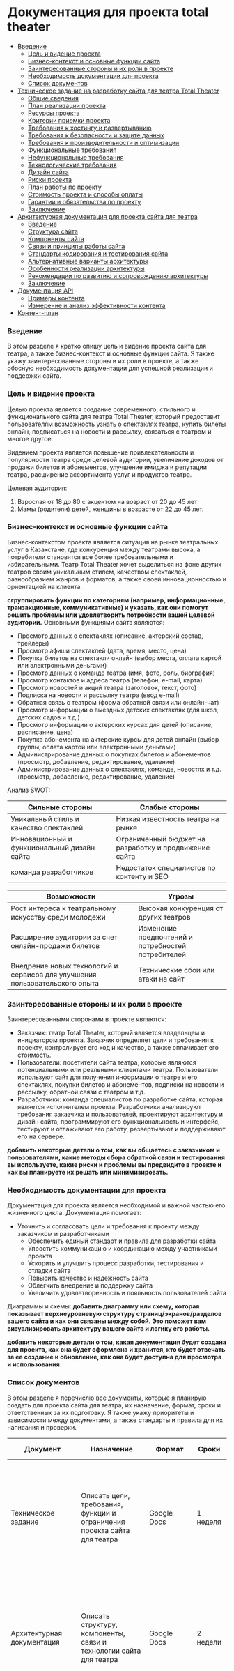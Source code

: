 # Документация для проекта total theater
   * [Введение](#введение)
     * [Цель и видение проекта](#цель-и-видение-проекта)
     * [Бизнес-контекст и основные функции сайта](#бизнес-контекст-и-основные-функции-сайта)
     * [Заинтересованные стороны и их роли в проекте](#заинтересованные-стороны-и-их-роли-в-проекте)
     * [Необходимость документации для проекта](#необходимость-документации-для-проекта)
     * [Список документов](#список-документов)
   * [Техническое задание на разработку сайта для театра Total Theater](#техническое-задание-на-разработку-сайта-для-театра-total-theater)
     * [Общие сведения](#общие-сведения)
     * [План реализации проекта](#план-реализации-проекта)
     * [Ресурсы проекта](#ресурсы-проекта)
     * [Критерии приемки проекта](#критерии-приемки-проекта)
     * [Требования к хостингу и развертыванию](#требования-к-хостингу-и-развертыванию)
     * [Требования к безопасности и защите данных](#требования-к-безопасности-и-защите-данных)
     * [Требования к производительности и оптимизации](#требования-к-производительности-и-оптимизации)
     * [Функциональные требования](#функциональные-требования)
     * [Нефункциональные требования](#нефункциональные-требования)
     * [Технологические требования](#технологические-требования)
     * [Дизайн сайта](#дизайн-сайта)
     * [Риски проекта](#риски-проекта)
     * [План работы по проекту](#план-работы-по-проекту)
     * [Стоимость проекта и способы оплаты](#стоимость-проекта-и-способы-оплаты)
     * [Гарантии и обязательства по проекту](#гарантии-и-обязательства-по-проекту)
     * [Заключение](#заключение)
   * [Архитектурная документация для проекта сайта для театра](#архитектурная-документация-для-проекта-сайта-для-театра)
     * [Введение](#введение-1)
     * [Структура сайта](#структура-сайта)
     * [Компоненты сайта](#компоненты-сайта)
     * [Связи и принципы работы сайта](#связи-и-принципы-работы-сайта)
     * [Cтандарты кодирования и тестирования сайта](#cтандарты-кодирования-и-тестирования-сайта)
     * [Альтернативные варианты архитектуры]()
     * [Особенности реализации архитектуры]()
     * [Рекомендации по развитию и сопровождению архитектуры]()
     * [Заключение]()
   * [Документация API]()
     * [Примеры контента]()
     * [Измерение и анализ эффективности контента]()
   * [Контент-план]()


### Введение
В этом разделе я кратко опишу цель и видение проекта сайта для театра, а также бизнес-контекст и основные функции сайта. Я также укажу заинтересованные стороны и их роли в проекте, а также обосную необходимость документации для успешной реализации и поддержки сайта.

### Цель и видение проекта
Целью проекта является создание современного, стильного и функционального сайта для театра Total Theater, который предоставит пользователям возможность узнать о спектаклях театра, купить билеты онлайн, подписаться на новости и рассылку, связаться с театром и многое другое.

Видением проекта является повышение привлекательности и популярности театра среди целевой аудитории, увеличение доходов от продажи билетов и абонементов, улучшение имиджа и репутации театра, расширение ассортимента услуг и продуктов театра.

Целевая аудитория:
1. Взрослая от 18 до 80 с акцентом на возраст от 20 до 45 лет
2. Мамы (родители) детей, женщины в возрасте от 22 до 45 лет.

### Бизнес-контекст и основные функции сайта
Бизнес-контекстом проекта является ситуация на рынке театральных услуг в Казахстане, где конкуренция между театрами высока, а потребители становятся все более требовательными и избирательными. Театр Total Theater хочет выделиться на фоне других театров своим уникальным стилем, качеством спектаклей, разнообразием жанров и форматов, а также своей инновационностью и ориентацией на клиента.

**сгруппировать функции по категориям (например, информационные, транзакционные, коммуникативные) и указать, как они помогут решить проблемы или удовлетворить потребности вашей целевой аудитории.**
Основными функциями сайта являются:
- Просмотр данных о спектаклях (описание, актерский состав, трейлеры)
- Просмотр афиши спектаклей (дата, время, место, цена)
- Покупка билетов на спектакли онлайн (выбор места, оплата картой или электронными деньгами)
- Просмотр данных о команде театра (имя, фото, роль, биография)
- Просмотр контактов и адреса театра (телефон, e-mail, карта)
- Просмотр новостей и акций театра (заголовок, текст, фото)
- Подписка на новости и рассылку театра (ввод e-mail)
- Обратная связь с театром (форма обратной связи или онлайн-чат)
- Просмотр информации о выездных детских спектаклях (для школ, детских садов и т.д.)
- Просмотр информации о актерских курсах для детей (описание, расписание, цена)
- Покупка абонемента на актерские курсы для детей онлайн (выбор группы, оплата картой или электронными деньгами)
- Администрирование данных о покупках билетов и абонементов (просмотр, добавление, редактирование, удаление)
- Администрирование данных о спектаклях, команде, новостях и т.д. (просмотр, добавление, редактирование, удаление)

Анализ SWOT:

| Сильные стороны | Слабые стороны |
| -------------------------- | ---------------------------- |
|   Уникальный стиль и качество спектаклей   |   Низкая известность театра на рынке |
|  Инновационный и функциональный дизайн сайта  |  Ограниченный бюджет на разработку и продвижение сайта  |
| команда разработчиков |  Недостаток специалистов по контенту и SEO |

| Возможности | Угрозы |
| -------------------------- | ---------------------------- |
| Рост интереса к театральному искусству среди молодежи | Высокая конкуренция от других театров |
| Расширение аудитории за счет онлайн-продажи билетов |  Изменение предпочтений и потребностей потребителей |
| Внедрение новых технологий и сервисов для улучшения пользовательского опыта | Технические сбои или атаки на сайт  |

### Заинтересованные стороны и их роли в проекте
Заинтересованными сторонами в проекте являются:

- Заказчик: театр Total Theater, который является владельцем и инициатором проекта. Заказчик определяет цели и требования к проекту, контролирует его ход и качество, а также оплачивает его стоимость.
- Пользователи: посетители сайта театра, которые являются потенциальными или реальными клиентами театра. Пользователи используют сайт для получения информации о театре и его спектаклях, покупки билетов и абонементов, подписки на новости и рассылку, обратной связи с театром и т.д.
- Разработчики: команда специалистов по разработке сайта, которая является исполнителем проекта. Разработчики анализируют требования заказчика и пользователей, проектируют архитектуру и дизайн сайта, программируют его функциональность и интерфейс, тестируют и отлаживают его работу, развертывают и поддерживают его на сервере.

**добавить некоторые детали о том, как вы общаетесь с заказчиком и пользователями, какие методы сбора обратной связи и тестирования вы используете, какие риски и проблемы вы предвидите в проекте и как вы планируете их решать или минимизировать.**
    
### Необходимость документации для проекта
Документация для проекта является необходимой и важной частью его жизненного цикла. Документация помогает:

- Уточнить и согласовать цели и требования к проекту между заказчиком и разработчиками
  - Обеспечить единый стандарт и правила для разработки сайта
  - Упростить коммуникацию и координацию между участниками проекта
  - Ускорить и улучшить процесс разработки, тестирования и отладки сайта
  - Повысить качество и надежность сайта
  - Облегчить внедрение и поддержку сайта
  - Увеличить удовлетворенность и лояльность пользователей сайта 

Диаграммы и схемы:
**добавить диаграмму или схему, которая показывает верхнеуровневую структуру страниц/экранов/разделов вашего сайта и как они связаны между собой. Это поможет вам визуализировать архитектуру вашего сайта и логику его работы.**

**добавить некоторые детали о том, какая документация будет создана для проекта, как она будет оформлена и хранится, кто будет отвечать за ее создание и обновление, как она будет доступна для просмотра и использования.**
### Список документов
В этом разделе я перечислю все документы, которые я планирую создать для проекта сайта для театра, их назначение, формат, сроки и ответственных за их подготовку. Я также укажу приоритеты и зависимости между документами, а также стандарты и правила для их написания и проверки.

| Документ | Назначение                                                                                                                                                                                                                                                                                                                                                                                                    | Формат                                                                                                                                                                                                                                                         | Сроки                                                                                                                                                                                                                                              | Ответственный                                                                                                                                                                                                                            | Приоритет                                                                                                                                                                                                                 | Зависимости                                                                                                                                                                                                        | Стандарты и правила                                                                                                                                                              |
| --- |---------------------------------------------------------------------------------------------------------------------------------------------------------------------------------------------------------------------------------------------------------------------------------------------------------------------------------------------------------------------------------------------------------------|----------------------------------------------------------------------------------------------------------------------------------------------------------------------------------------------------------------------------------------------------------------|----------------------------------------------------------------------------------------------------------------------------------------------------------------------------------------------------------------------------------------------------|------------------------------------------------------------------------------------------------------------------------------------------------------------------------------------------------------------------------------------------|---------------------------------------------------------------------------------------------------------------------------------------------------------------------------------------------------------------------------|--------------------------------------------------------------------------------------------------------------------------------------------------------------------------------------------------------------------|----------------------------------------------------------------------------------------------------------------------------------------------------------------------------------|
| Техническое задание | Описать цели, требования, функции и ограничения проекта сайта для театра                                                                                                                                                                                                                                                                                                                                      | Google Docs                                                                                                                                                                                                                                                    | 1 неделя                                                                                                                                                                                                                                           | Документатор 1                                                                                                                                                                                                                           | Высокий                                                                                                                                                                                                                   | Нет                                                                                                                                                                                                                | Следовать шаблону технического задания, использовать ясный и понятный язык, избегать неоднозначностей и противоречий, включать диаграммы и таблицы для наглядности               |
| Архитектурная документация | Описать структуру, компоненты, связи и технологии сайта для театра                                                                                                                                                                                                                                                                                                                                            | Google Docs                                                                                                                                                                                                                                                    | 2 недели                                                                                                                                                                                                                                           | Документатор 2                                                                                                                                                                                                                           | Высокий                                                                                                                                                                                                                   | Техническое задание                                                                                                                                                                                                | Следовать шаблону архитектурной документации, использовать стандартную нотацию для диаграмм, объяснять выбор технологий и решений, давать рекомендации по разработке и поддержке |
| Документация API | Описать методы, параметры, форматы, ошибки и примеры запросов и ответов для API сайта для театра                                                                                                                                                                                                                                                                                                              | Swagger UI                                                                                                                                                                                                                                                     | 3 недели                                                                                                                                                                                                                                           | Документатор 3                                                                                                                                                                                                                           | Средний                                                                                                                                                                                                                   | Архитектурная документация                                                                                                                                                                                         | Следовать формату OpenAPI или Swagger, использовать интерактивную документацию в виде веб-страницы, проверять корректность и актуальность спецификаций API                       |
| Контент-план | Описать темы, заголовки, ключевые слова и структуру статей для сайта для театра                                                                                                                                                                                                                                                                                                                               | Mindmeister                                                                                                                                                                                                                                                    | 4 недели                                                                                                                                                                                                                                           | Документатор 4                                                                                                                                                                                                                           | Средний                                                                                                                                                                                                                   | Техническое задание, Архитектурная документация, Документация API                                                                                                                                                  | Использовать майндмэп для визуализации контент-плана, учитывать интересы и потребности целевой аудитории, оптимизировать контент для поисковых систем и социальных сетей         |
| Пользовательская документация | Описать функции, интерфейс и инструкции по использованию сайта для театра для пользователей сайта (посетители) и администраторов сайта (театр) | Google Docs | 5 недель | Документатор 5 | Низкий | Техническое задание, Архитектурная документация, Документация API, Контент-план | Следовать шаблону пользовательской документации, использовать простой и понятный язык, добавлять скриншоты и видео для наглядности                                               |

**добавить некоторые детали о том, кто будет создавать, проверять и утверждать каждый документ, какой формат и стиль оформления будет использоваться для каждого документа, какой срок выполнения и порядок приоритета для каждого документа.**
# Техническое задание на разработку сайта для театра Total Theater
### Общие сведения
1. Наименование проекта
Сайт для театра Total Theater.

2. Заказчик проекта
Театр Total Theater, расположенный по адресу: Алматы, ул. Шевченко д. 114.

3. Исполнитель проекта
Команда разработчиков сайта, состоящая из:

Руководитель проекта: Петров Даниил
Аналитик: ---
Дизайнер: Петров Даниил
Программист: Петров Даниил
Тестировщик: Петров Даниил
Документатор: Петров Даниил

4. Цель и видение проекта
Целью проекта является создание современного, стильного и функционального сайта для театра Total Theater, который предоставит пользователям возможность узнать о спектаклях театра, купить билеты онлайн, подписаться на новости и рассылку, связаться с театром и многое другое.

Видением проекта является повышение привлекательности и популярности театра среди целевой аудитории, увеличение доходов от продажи билетов и абонементов, улучшение имиджа и репутации театра, расширение ассортимента услуг и продуктов театра.
5. Бизнес-контекст и основные функции сайта
Бизнес-контекстом проекта является ситуация на рынке театральных услуг в Казахстане, где конкуренция между театрами высока, а потребители становятся все более требовательными и избирательными. Театр Total Theater хочет выделиться на фоне других театров своим уникальным стилем, качеством спектаклей, разнообразием жанров и форматов, а также своей инновационностью и ориентацией на клиента.

Основными функциями сайта являются:

Просмотр данных о спектаклях (описание, актерский состав, трейлеры)
Просмотр афиши спектаклей (дата, время, место, цена)
Покупка билетов на спектакли онлайн (выбор места, оплата картой или электронными деньгами)
Просмотр данных о команде театра (имя, фото, роль, биография)
Просмотр контактов и адреса театра (телефон, e-mail, карта)
Просмотр новостей и акций театра (заголовок, текст, фото)
Подписка на новости и рассылку театра (ввод e-mail) - Пользователь может подписаться на новости и рассылку театра, введя свой e-mail в специальную форму на сайте. Пользователь получает на свой e-mail подтверждение подписки и регулярные письма с информацией о спектаклях, акциях, событиях и других интересных материалах от театра. Пользователь может отказаться от подписки в любой момент, перейдя по ссылке в письме.
...

### План реализации проекта
Сроки реализации проекта: Проект должен быть реализован и запущен в течение 6 месяцев с момента подписания договора.
Этапы и вехи проекта: Проект будет разделен на следующие этапы и вехи:

- Этап 1: Анализ и планирование (1 месяц)
  - Веха 1.1: Сбор и анализ требований к сайту для театра
  - Веха 1.2: Разработка технического задания, архитектурной документации, технологических требований, стандартов кодирования и тестирования, документации API и контент-плана
  - Веха 1.3: Согласование и утверждение документации с заказчиком
- Этап 2: Проектирование и разработка (3 месяца)
  - Веха 2.1: Проектирование и разработка серверной части сайта для театра
  - Веха 2.2: Проектирование и разработка клиентской части сайта для театра
  - Веха 2.3: Проектирование и разработка API сайта для театра
  - Веха 2.4: Написание кода, тестов и документации для сайта для театра
- Этап 3: Тестирование и отладка (1 месяц)
  - Веха 3.1: Тестирование и отладка серверной части сайта для театра
  - Веха 3.2: Тестирование и отладка клиентской части сайта для театра
  - Веха 3.3: Тестирование и отладка API сайта для театра
  - Веха 3.4: Исправление ошибок и улучшение кода, тестов и документации для сайта для театра
- Этап 4: Развертывание и запуск (2 недели)
  - Веха 4.1: Выбор и настройка хостинга и домена для сайта для театра
  - Веха 4.2: Развертывание и запуск сайта для театра на хостинге
  - Веха 4.3: Проверка работоспособности и соответствия сайта для театра требованиям
- Этап 5: Сопровождение и поддержка (постоянно)
  - Веха 5.1: Мониторинг и анализ работы сайта для театра
  - Веха 5.2: Обновление и улучшение сайта для театра в соответствии с обратной связью и потребностями заказчика и пользователей
  - Веха 5.3: Решение проблем и исправление ошибок на сайте для театра

Методология управления проектом: Для управления проектом будет использоваться гибкая методология Agile, которая позволяет быстро и эффективно адаптироваться к изменяющимся требованиям и условиям проекта, а также обеспечивает высокое качество и удовлетворенность заказчика и пользователей. В рамках методологии Agile будут использоваться следующие практики и инструменты:
- Скрам - это фреймворк для управления проектами, который основан на принципах самоорганизации, сотрудничества и постоянного улучшения. Скрам предполагает разбиение проекта на короткие итерации (спринты), в течение которых команда выполняет задачи из списка приоритетов (бэклог). После каждого спринта команда демонстрирует результаты заказчику, получает обратную связь и определяет планы на следующий спринт. Скрам также включает в себя регулярные совещания команды (скрам-события), такие как ежедневные стендапы, планирование спринтов, ревью спринтов и ретроспективы спринтов.
- Канбан - это методология для визуализации и оптимизации потока работы, который основан на принципах ограничения работы в процессе, минимизации затрат времени и ресурсов, устранения бутылочных горлышек и постоянного улучшения. Канбан предполагает использование доски (канбан-доски), на которой отображаются статусы задач (например, “в ожидании”, “в работе”, “готово”) и ограничения по количеству задач в каждом статусе (например, не более 3 задач в работе). Канбан также включает в себя регулярный анализ доски, выявление проблем и возможностей для улучшения потока работы.
- Jira - это программное обеспечение для управления проектами, которое позволяет создавать, назначать, отслеживать и закрывать задачи (тикеты) в рамках проекта. Jira поддерживает различные методологии управления проектами, такие как Скрам или Канбан, а также предоставляет различные функции и инструменты для планирования, сотрудничества, документирования, отчетности и аналитики проекта.
- Git - это система контроля версий, которая позволяет хранить, отслеживать и совместно использовать код проекта. Git поддерживает распределенную модель работы, в которой каждый разработчик имеет свою локальную копию кода
### Ресурсы проекта
Ресурсы, необходимые для реализации проекта, такие как бюджет, персонал, оборудование, программное обеспечение и т.д., а также распределение ответственности между участниками проекта.

Бюджет проекта составляет 4 500 000 тг, из которых 2 700 000 тг предназначены для оплаты персонала,
900 000 тг для покупки и аренды оборудования и програмного обеспечения,
450 000 тг для создания и проверки контента, 270 000 тг для тестирования и отладки сайта, 
90 000 тг для развёртывания и хостинга сайта, и 90 000 тг на прочие расходы.

Персонал проекта состоит из следующих ролей:

- Заказчик - представитель театра, который выступает в качестве инициатора и бенефициара проекта, определяет требования и цели проекта, контролирует ход и результаты проекта, принимает или отклоняет продукт проекта.
- Руководитель проекта - специалист по управлению проектами, который выступает в качестве координатора и лидера команды проекта, планирует и организует работу по проекту, отслеживает сроки и бюджет проекта, управляет рисками и проблемами проекта, подготавливает отчеты и презентации по проекту.
- Аналитик - специалист по анализу требований и бизнес-процессов, который выступает в качестве связующего звена между заказчиком и командой проекта, собирает и анализирует требования заказчика к сайту для театра, формулирует функциональные и нефункциональные требования к сайту для театра, подготавливает техническое задание и документацию по сайту для театра.
- Архитектор - специалист по проектированию архитектуры сайта для театра, который выступает в качестве эксперта по выбору и интеграции технологий и инструментов для разработки сайта для театра, разрабатывает архитектурную документацию по сайту для театра, определяет стандарты и правила разработки сайта для театра.
- Разработчик - специалист по программированию сайта для театра, который выступает в качестве исполнителя задач по разработке сайта для театра на основе требований заказчика и архитектурной документации, пишет код для frontend и backend частей сайта для театра, тестирует и отлаживает код, документирует код.
- Тестировщик - специалист по тестированию сайта для театра, который выступает в качестве гаранта качества сайта для театра, планирует и проводит различные виды тестирования сайта для театра, такие как функциональное, нагрузочное, безопасностное и т.д., находит и регистрирует ошибки и дефекты сайта для театра, подготавливает отчеты по тестированию сайта для театра.
- Контент-менеджер - специалист по созданию и управлению контентом сайта для театра, который выступает в качестве ответственного за информационное наполнение сайта для театра, пишет тексты, подбирает изображения, создает видео и другие материалы для сайта для театра, проверяет контент на уникальность, качество, безопасность и соответствие стандартам, анализирует эффективность контента по разным критериям.

Распределение ответственности между участниками проекта можно представить в виде матрицы RACI (Responsible, Accountable, Consulted, Informed), которая показывает, кто за что отвечает в проекте:

| Роль                 | Задача                                         | R   | A   | C | I |
|----------------------|------------------------------------------------|-----|-----|---|---|
| Заказчик             | Определение требований и целей проекта         |     | X   | | |
| Руководитель проекта | 	Планирование и организация работы по проекту  | X   | 	X  | | 
| Аналитик             |	Сбор и анализ требований заказчика к сайту для театра |	X | |	X	||
| Архитектор           |	Проектирование архитектуры сайта для театра |	X | |	X	||
| Разработчик          |	Программирование сайта для театра |	X	| | |		X|
| Тестировщик          |	Тестирование сайта для театра |	X	| | |		X|
| Контент-менеджер     |	Создание и управление контентом сайта для театра |	X	| | |		X|

R - Responsible - исполнитель задачи A - Accountable - ответственный за результат задачи C - Consulted - консультант по задаче I - Informed - информированный о ходе или результате задачи

### Критерии приемки проекта
Критерии приемки проекта можно разделить на следующие группы:

- Функциональные критерии - проверяют работоспособность и соответствие функциональности сайта для театра требованиям заказчика. Например: сайт для театра должен позволять пользователям просматривать список спектаклей, выбирать дату и место, покупать билеты онлайн и получать электронный билет на e-mail.
- Нефункциональные критерии - проверяют характеристики и свойства сайта для театра, которые не связаны с его функциональностью, но влияют на его качество и удовлетворенность пользователей. Например: сайт для театра должен быть быстрым, надежным, безопасным, оптимизированным, адаптивным и кроссбраузерным.
- Бизнес-критерии - проверяют соответствие сайта для театра бизнес-целям и стратегии заказчика. Например: сайт для театра должен повышать продажи билетов, привлекать новых зрителей, увеличивать лояльность постоянных зрителей, расширять аудиторию театра и т.д.

Способы контроля качества и тестирования сайта для театра можно представить в виде чек-листов или тест-кейсов, которые содержат шаги, ожидаемые результаты и фактические результаты для проверки разных критериев приемки проекта. Например:

| Чек-лист	                                     | Функциональные критерии  |
|-----------------------------------------------|--------------------------|
| Шаг                                           | Ожидаемый результат |
| 1. Открыть сайт для театра в браузере	        |          Сайт для театра успешно загружается и отображается главная страница                |
| 2. Перейти на страницу Спектакли              |           Сайт для театра отображает список спектаклей с названиями, жанрами, датами и ценами               |
| 3. Выбрать спектакль “Осторожно, злая собака” |        Сайт для театра отображает карточку спектакля с подробной информацией о сюжете, режиссере, актерах, отзывах и т.д.                  |
|                        4. Нажать на кнопку “Купить билет”                       |          Сайт для театра перенаправляет на страницу Билеты, где можно выбрать дату и место спектакля                |
|           Выбрать дату 25.12.2023 и место партер 5 ряд 12 место                                    |             Сайт для театра отображает стоимость билета и кнопку “Оплатить”             |
|             6. Нажать на кнопку “Оплатить”                                  |           Сайт для театра перенаправляет на страницу оплаты, где можно ввести данные карты или выбрать другой способ оплаты               |
|                                             7. Ввести данные карты и нажать на кнопку “Подтвердить”  |            Сайт для театра проводит оплату и перенаправляет на страницу подтверждения покупки, где отображается номер заказа, детали билета и ссылка на электронный билет              |
|                 8. Нажать на ссылку на электронный билет                              |              Сайт для театра открывает электронный билет в формате PDF, который можно распечатать или сохранить на устройство            |

| Чек-лист	                                     | Нефункциональные критерии                                                                                           |
|-----------------------------------------------|---------------------------------------------------------------------------------------------------------------------|
| Шаг                                           | Ожидаемый результат                                                                                                 |
| 1. Открыть сайт для театра в браузере Chrome  | Сайт для театра успешно загружается и отображается корректно в браузере Chrome                                      |
| 3. Открыть сайт для театра в браузере Firefox | Сайт для театра успешно загружается и отображается корректно в браузере Firefox                                     |
| 3. Открыть сайт для театра в браузере Safari                                              | Сайт для театра успешно загружается и отображается корректно в браузере Safari                                      |
| 4. Открыть сайт для театра на компьютере с разрешением экрана 1920x1080                                              | Сайт для театра отображается адаптивно и соответствует разрешению экрана                                            |
|   5. Открыть сайт для театра на планшете с разрешением экрана 1024x768                                            | Сайт для театра отображается адаптивно и соответствует разрешению экрана                                            |
|                                           6. Открыть сайт для театра на смартфоне с разрешением экрана 480x320    | Сайт для театра отображается адаптивно и соответствует разрешению экрана                                            |
|                                           7. Измерить скорость загрузки сайта для театра с помощью инструмента web.dev/measure    | Скорость загрузки сайта для театра составляет не более 2 секунд и соответствует рекомендациям по производительности |
|                          8. Измерить нагрузку на сервер сайта для театра с помощью инструмента loader.io                     |        Сервер сайта для театра выдерживает не менее 1000 одновременных пользователей и не падает под нагрузкой                                                                                                             |
|                    9. Проверить безопасность сайта для театра с помощью инструмента google.com/safebrowsing                           |         Сайт для театра не содержит вредоносного кода, вирусов, фишинга или других угроз и является безопасным для посещения                                                                                                            |

| Чек-лист	                                                                                                        | Бизнес-критерии                                                                                                                                                                                     |
|------------------------------------------------------------------------------------------------------------------|-----------------------------------------------------------------------------------------------------------------------------------------------------------------------------------------------------|
| Шаг                                                                                                              | Ожидаемый результат                                                                                                                                                                                 |
| 1. Просмотреть статистику посещаемости сайта для театра с помощью инструмента Google Analytics                   | Посещаемость сайта для театра составляет не менее 100 уникальных посетителей в месяц и растет по сравнению с предыдущим периодом                                                                    |
| 2. Просмотреть статистику продаж сайта для театра с помощью инструмента Stripe Dashboard                         | Продажи билетов и абонементов на сайте для театра составляют не менее 50000 тг в месяц и растут по сравнению с предыдущим периодом                                                                  |
| 3. Просмотреть статистику вовлеченности пользователей на сайте для театра с помощью инструмента Google Analytics | Вовлеченность пользователей на сайте для театра составляет не менее 2 минут среднего времени на сайте, не более 75% отказов и не менее 2 страниц на посещение и растет по сравнию с прошлым месяцем |
| 4. Просмотреть статистику вовлеченности пользователей на сайте для театра с помощью инструмента Google Analytics | Лояльность пользователей на сайте для театра составляет не менее 30% повторных посетителей и не менее 50% подписчиков на рассылку и растет по сравнению с предыдущим периодом.                                                                                                                                                                                                    |
| 5. Просмотреть статистику вовлеченности пользователей на сайте для театра с помощью инструмента Google Analytics | Привлечение пользователей на сайт для театра составляет не менее 50% органического трафика из поисковых систем и социальных сетей и не менее 10% рекомендательного трафика из других сайтов и растет по сравнению с предыдущим периодом.                                                                                                                                                                                                    |
| 6. Просмотреть статистику вовлеченности пользователей на сайте для театра с помощью инструмента Google Analytics | Расширение аудитории театра составляет не менее 20% новых зрителей из разных городов и стран и не менее 10% зрителей из целевой аудитории (дети, молодежь, семьи) и растет по сравнению с предыдущим периодом.                                                                                                                                                                                                    |


### Требования к хостингу и развертыванию
Тип хостинга: Для сайта для театра будет использоваться облачный хостинг, который позволяет арендовать вычислительные ресурсы (например, CPU, RAM, диск, сеть) от провайдера хостинга по мере необходимости. Облачный хостинг имеет следующие преимущества:

- Стоимость: Облачный хостинг позволяет платить только за фактически использованные ресурсы, а не за фиксированный пакет, что снижает затраты на хостинг.
- Надежность: Облачный хостинг обеспечивает высокую доступность и отказоустойчивость сайта для театра, так как ресурсы распределены по нескольким физическим серверам и автоматически восстанавливаются в случае сбоев или проблем.
- Масштабируемость: Облачный хостинг позволяет легко и быстро увеличивать или уменьшать ресурсы в зависимости от нагрузки на сайт для театра, что повышает производительность и удовлетворенность пользователей.

Провайдер хостинга: Для сайта для театра будет использоваться провайдер хостинга AWS (Amazon Web Services), который является одним из лидеров на рынке облачных сервисов. AWS предоставляет широкий спектр сервисов для разных целей и потребностей, таких как вычисления, хранение, базы данных, сети, аналитика, безопасность и т.д. AWS имеет следующие преимущества:

- Качество: AWS обеспечивает высокое качество и надежность своих сервисов, которые поддерживаются глобальной инфраструктурой, сертификацией и гарантией.
- Гибкость: AWS позволяет выбирать из разных типов и конфигураций ресурсов, а также настраивать их по своему усмотрению.
- Интеграция: AWS позволяет легко интегрировать разные сервисы между собой, а также с другими облачными или локальными сервисами.
- Инновация: AWS постоянно развивает и улучшает свои сервисы, добавляя новые функции и возможности.

Способ развертывания: Для сайта для театра будет использоваться способ развертывания Docker, который позволяет создавать, запускать и управлять контейнерами с приложениями. Контейнер - это изолированная среда, в которой запускается приложение со всеми необходимыми зависимостями (например, библиотеками, переменными, конфигурациями и т.д.). Docker имеет следующие преимущества:

- Портативность: Docker позволяет легко переносить приложение между разными средами (например, локальной, тестовой, продуктовой), так как контейнер содержит все необходимое для работы приложения.
- Совместимость: Docker позволяет запускать разные приложения в разных контейнерах на одном сервере, не создавая конфликтов или проблем с зависимостями.
- Эффективность: Docker позволяет оптимально использовать ресурсы сервера, так как контейнеры занимают меньше места и потребляют меньше ресурсов, чем виртуальные машины.

### Требования к безопасности и защите данных
Способы шифрования данных: Для сайта для театра будут использоваться способы шифрования данных, которые позволяют защитить данные от несанкционированного доступа, изменения или утечки. Способы шифрования данных включают в себя:

- SSL (Secure Sockets Layer) или HTTPS (Hypertext Transfer Protocol Secure) - это протоколы, которые позволяют шифровать данные, передаваемые между браузером пользователя и сервером сайта для театра. SSL или HTTPS обеспечивают конфиденциальность, целостность и подлинность данных, а также предотвращают атаки типа “посредник” (man-in-the-middle).
- AES (Advanced Encryption Standard) - это алгоритм, который позволяет шифровать данные, хранящиеся на сервере сайта для театра. AES обеспечивает высокий уровень безопасности и скорости шифрования, а также поддерживается большинством современных платформ и устройств.

Способы аутентификации и авторизации пользователей: Для сайта для театра будут использоваться способы аутентификации и авторизации пользователей, которые позволяют проверять подлинность и права доступа пользователей к разным ресурсам или функциям сайта для театра. Способы аутентификации и авторизации пользователей включают в себя:

- JWT (JSON Web Token) - это стандарт, который позволяет создавать, передавать и проверять цифровые подписи на основе JSON-объектов. JWT используется для аутентификации и авторизации пользователей на сайте для театра с помощью API. JWT состоит из трех частей: заголовка (header), полезной нагрузки (payload) и подписи (signature). Заголовок содержит информацию о типе и алгоритме подписи. Полезная нагрузка содержит информацию о пользователе и его правах доступа. Подпись создается с помощью секретного ключа и гарантирует целостность и подлинность данных.
- OAuth 2.0 - это протокол, который позволяет предоставлять ограниченный доступ к ресурсам или функциям сайта для театра от имени пользователя с помощью сторонних сервисов или приложений. OAuth 2.0 используется для аутентификации и авторизации пользователей на сайте для театра с помощью социальных сетей (например, Facebook или Google). OAuth 2.0 состоит из четырех ролей: владелец ресурса (resource owner), клиент (client), сервер авторизации (authorization server) и сервер ресурса (resource server). Владелец ресурса - это пользователь, который дает разрешение на доступ к своим данным или функциям на сайте для театра. Клиент - это сторонний сервис или приложение, которое запрашивает доступ к данным или функциям на сайте для театра от имени владельца ресурса. Сервер авторизации - это сервис, который выдает клиенту токен доступа (access token) после получения согласия владельца ресурса. Сервер ресурса - это сайт для театра, который предоставляет доступ к данным или функциям на основе токена доступа.

Способы обработки и хранения персональных данных пользователей: Для сайта для театра будут использоваться способы обработки и хранения персональных данных пользователей, которые позволяют соблюдать законодательство и нормы в области защиты данных, а также уважать права и интересы пользователей. Способы обработки и хранения персональных данных пользователей включают в себя:

- GDPR (General Data Protection Regulation) - это регламент Европейского Союза, который регулирует обработку и хранение персональных данных граждан ЕС. GDPR предоставляет пользователю право на информацию, доступ, исправление, удаление, ограничение, переносимость и возражение по поводу своих персональных данных, а также право на согласие, отзыв согласия и жалобу. GDPR также требует от сайта для театра соблюдать принципы законности, справедливости, прозрачности, целевого назначения, минимизации данных, точности, ограничения хранения, целостности и конфиденциальности при обработке и хранении персональных данных пользователей.
- CCPA (California Consumer Privacy Act) - это закон штата Калифорния, который регулирует обработку и хранение персональных данных жителей Калифорнии. CCPA предоставляет пользователю право на информацию, доступ, удаление и отказ от продажи своих персональных данных, а также право на недискриминацию. CCPA также требует от сайта для театра соблюдать принципы законности, справедливости, прозрачности и безопасности при обработке и хранении персональных данных пользователей.

### Требования к производительности и оптимизации
Способы ускорения загрузки сайта: Для сайта для театра будут использоваться способы ускорения загрузки сайта, которые позволяют уменьшить время ожидания и улучшить впечатление от сайта для театра. Способы ускорения загрузки сайта включают в себя:

- Сжатие или минификация файлов - это процесс уменьшения размера файлов (например, HTML, CSS, JavaScript или изображений), которые передаются между сервером и браузером пользователя. Сжатие или минификация файлов позволяет сократить объем передаваемых данных и ускорить загрузку сайта.
- Кэширование - это процесс сохранения копии часто используемых или неизменяемых данных (например, HTML, CSS, JavaScript или изображений) на сервере или в браузере пользователя. Кэширование позволяет избежать повторных запросов к серверу или загрузки одних и тех же данных, что снижает нагрузку на сеть и увеличивает скорость отображения сайта.
- Предварительная загрузка (preloading) - это процесс загрузки данных, которые могут понадобиться пользователю в будущем, заранее. Предварительная загрузка позволяет уменьшить задержку при переходе между страницами или разделами сайта, так как данные уже будут доступны в кэше. Предварительная загрузка может быть осуществлена с помощью специальных атрибутов или скриптов.
- Ленивая загрузка (lazy loading) - это процесс загрузки данных, которые нужны пользователю только при определенных условиях, по требованию. Ленивая загрузка позволяет сократить время первой загрузки сайта, так как данные загружаются только тогда, когда они видны на экране или приближаются к нему. Ленивая загрузка может быть реализована с помощью специальных атрибутов или скриптов.
- Оптимизация запросов к базе данных
- Кеширование запросов к базе данных

Способы измерения и анализа производительности сайта: Для сайта для театра будут использоваться способы измерения и анализа производительности сайта, которые позволяют оценить скорость и качество работы сайта для театра, а также выявить проблемы и возможности для улучшения. Способы измерения и анализа производительности сайта включают в себя:
- Инструменты разработчика браузера - это набор функций и панелей, которые позволяют просматривать и изменять код, стили, ресурсы, сетевую активность, профилирование и отладку сайта для театра в реальном времени. Инструменты разработчика браузера помогают определить, какие элементы сайта занимают больше времени и ресурсов, а также какие ошибки или предупреждения возникают при работе сайта.
- Сервисы веб-аналитики - это онлайн-платформы, которые позволяют собирать, обрабатывать, визуализировать и анализировать данные о посещаемости, поведении и конверсии пользователей на сайте для театра. Сервисы веб-аналитики помогают понять, какие страницы или разделы сайта наиболее популярны, какие источники трафика приводят больше пользователей, какие действия совершают пользователи на сайте и какие факторы влияют на их удовлетворенность и лояльность.


### Функциональные требования

| Функция | Описание |
| --- | --- |
| Просмотр данных о спектаклях | Пользователь может просматривать информацию о спектаклях театра, такую как описание, актерский состав, трейлеры и т.д. |
| Просмотр афиши спектаклей | Пользователь может просматривать расписание спектаклей театра, такое как дата, время, место, цена и т.д. |
| Покупка билетов на спектакли онлайн | Пользователь может покупать билеты на спектакли театра онлайн, выбирая место, способ оплаты (картой или электронными деньгами) и получая электронный билет на e-mail |
| Просмотр данных о команде театра | Пользователь может просматривать информацию о команде театра, такую как имя, фото, роль, биография и т.д. |
| Просмотр контактов и адреса театра | Пользователь может просматривать контактную информацию и адрес театра, такие как телефон, e-mail, карта и т.д. |
| Просмотр новостей и акций театра | Пользователь может просматривать новости и акции театра, такие как заголовок, текст, фото и т.д. |
| Подписка на новости и рассылку театра | Пользователь может подписаться на новости и рассылку театра, введя свой e-mail в специальную форму на сайте. Пользователь получает на свой e-mail подтверждение подписки и регулярные письма с информацией о спектаклях, акциях, событиях и других интересных материалах от театра. Пользователь может отказаться от подписки в любой момент, перейдя по ссылке в письме. |
| Обратная связь с театром | Пользователь может связаться с театром через форму обратной связи или онлайн-чат на сайте. Пользователь может задать вопрос, оставить отзыв или предложение по работе сайта или театра. Театр получает сообщение от пользователя на свой e-mail или в онлайн-чат и отвечает ему в кратчайшие сроки. |
| Просмотр информации о выездных детских спектаклях | Пользователь может просматривать информацию о выездных детских спектаклях, которые проводит театр для школ, детских садов и других учреждений. Пользователь может узнать о условиях заказа выездного спектакля, его стоимости, продолжительности, сюжете и т.д. |
| Просмотр информации о актерских курсах для детей | Пользователь может просматривать информацию о актерских курсах для детей, которые проводит театр в своих помещениях. Пользователь может узнать о расписании, цене, программе и преподавателях курсов, а также посмотреть фото и видео с занятий. |
| Покупка абонемента на актерские курсы для детей онлайн | Пользователь может покупать абонемент на актерские курсы для детей онлайн, выбирая группу, способ оплаты (картой или электронными деньгами) и получая электронный абонемент на e-mail |
| Администрирование данных о покупках билетов и абонементов | Администратор сайта (театр) может просматривать, добавлять, редактировать и удалять данные о покупках билетов и абонементов на сайте. Администратор сайта может видеть список всех покупок с деталями, такими как номер заказа, дата и время покупки, спектакль или курс, место, цена, способ оплаты, e-mail покупателя и т.д. Администратор сайта может также добавлять новые покупки вручную, редактировать или удалять существующие покупки, а также делать возвраты средств при необходимости. |
| Администрирование данных о спектаклях, команде, новостях и т.д. | Администратор сайта (театр) может просматривать, добавлять, редактировать и удалять данные о спектаклях, команде, новостях и других разделах сайта. Администратор сайта может видеть список всех записей в каждом разделе с деталями, такими как название, описание, фото и т.д. Администратор сайта может также добавлять новые записи вручную, редактировать или удалять существующие записи, а также менять их порядок и видимость на сайте. |

**Для определения приоритета функций сайта использовать разные техники, например, анализ ценности и усилий, матрицу Эйзенхауэра, метод MoSCoW или другие. 
Суть этих техник в том, чтобы оценить важность и срочность каждой функции для достижения целей проекта и удовлетворения потребностей пользователей. 
Вы можете присвоить каждой функции баллы или буквы в зависимости от выбранной техники и сгруппировать их по приоритету.**

**Для реализации некоторых функций сайта вы можете описать, как будет происходить процесс покупки билетов или абонементов онлайн, 
какие шаги и поля ввода будут включены в форму обратной связи или подписки на рассылку, какие правила валидации и безопасности будут применяться к данным пользователя и т.д. 
Это поможет вам спроектировать удобный и понятный интерфейс для сайта, а также определить необходимые технологии и ресурсы для разработки.**

### Нефункциональные требования
Дизайн сайта
- Сайт будет иметь современный, стильный и привлекательный дизайн для целевой аудитории
- Сайт будет использовать цветовую схему, шрифты и изображения, соответствующие тематике и стилю театра
- Сайт будет иметь логотип театра и слоган, отражающий его миссию и ценности

Адаптивность сайта
- Сайт будет адаптироваться под разные устройства и браузеры, сохраняя свою функциональность и внешний вид
- Сайт будет использовать Bootstrap или другой фреймворк для создания адаптивной верстки
- Сайт будет иметь мобильную версию для удобства пользователей смартфонов и планшетов

Оптимизация сайта
- Сайт будет оптимизирован для поисковых систем (SEO) и социальных сетей (SMM)
- Сайт будет использовать ключевые слова, мета-теги, заголовки, альтернативный текст и другие элементы для повышения рейтинга сайта в поисковых результатах
- Сайт будет использовать ссылки, кнопки, виджеты и другие элементы для распространения контента сайта в социальных сетях
- **добавить некоторые детали о том, какие инструменты и методы вы будете использовать для оптимизации сайта для поисковых систем и социальных сетей, например, какие ключевые слова и мета-теги вы будете выбирать, какие ссылки и кнопки вы будете размещать на сайте, какие виджеты и плагины вы будете подключать к сайту и т.д.**
- **добавить анализ конкурентов по SEO и SMM, то есть определить, какие сайты театров хорошо ранжируются в поисковых системах и социальных сетях, какие ключевые слова и стратегии они используют, какие сильные и слабые стороны у них. Это поможет вам определить свои цели и меры по оптимизации сайта.**
- **добавить, какие инструменты и метрики вы будете использовать для отслеживания позиций сайта в поисковых системах и социальных сетях, а также для измерения трафика, конверсии, отказов и других показателей.**

Безопасность сайта
- Сайт будет безопасным и защищенным от взлома и атак (SSL, шифрование, аутентификация, капча)
- Сайт будет использовать SSL-сертификат для шифрования данных между сервером и браузером пользователя. Вы можете получить бесплатный SSL-сертификат от Let’s Encrypt.
- Сайт будет использовать аутентификацию по e-mail и паролю для доступа к личному кабинету пользователя и административной панели сайта.
Вы можете использовать различные методы хеширования и соления паролей для повышения безопасности. Например, вы можете использовать такие методы, как bcrypt, scrypt, PBKDF2 и [другие](https://loaddy.com/).
- Сайт будет использовать капчу для предотвращения автоматических запросов к сайту. Вы можете использовать различные виды капчи для защиты от ботов. Например, вы можете использовать такие виды капчи, как reCAPTCHA, hCaptcha, Solve Media и другие.
- Для защиты сайта от взлома и атак вы также должны принимать некоторые меры предосторожности, например:
  - регулярно обновлять ПО и CMS, чтобы исправлять уязвимости и ошибки;
  - использовать защитные программы, такие как антивирусы, фаерволы, сканеры уязвимостей и другие;
  - создавать надежные пароли и не передавать их третьим лицам;
  - использовать безопасное соединение (HTTPS) для передачи данных;
  - использовать защиту от DDoS-атак, например, Cloudflare, Sucuri, Imperva и другие.
- Для защиты себя от юридических проблем и повышения доверия пользователей к сайту вы также должны создать политику конфиденциальности и условия использования сайта, то есть определить, какие данные вы собираете от пользователей, как вы их храните и используете, какие права и обязанности у вас и пользователей по отношению к сайту. Шаблоны: Tilda, PrivacyPolicies, TermsFeed и другие.
- Для создания и хранения резервных копий данных сайта, а также для быстрого и безопасного восстановления данных в случае потери или повреждения вы должны использовать различные инструменты и стратегии. Например, вы можете использовать такие инструменты и стратегии, как:
  - регулярно копировать данные на внешний носитель, например, на жесткий диск, флешку или облачный сервис;
  - использовать специальные программы для резервного копирования данных, например, [Acronis], [EaseUS], [AOMEI] и другие ;
  - использовать функции резервного копирования, предоставляемые вашим хостинг-провайдером или CMS;
  - проверять целостность и актуальность резервных копий данных;
  - хранить резервные копии данных в безопасном месте.
- Для отслеживания позиций сайта в поисковых системах и социальных сетях, а также для измерения трафика, конверсии, отказов и других показателей  вы можете использовать такие инструменты, как Google Analytics, Yandex.Metrica, Facebook Pixel и [другие](https://collaborator.pro/ru/blog/zasitit-sajt-ot-vzlomov), [4](https://datami.ua/ru/kak-zashhitit-sajt-ot-vzloma-i-poteri-dannyh/) ,[5](https://blog.sibirix.ru/site-security/), [6](https://sales-generator.ru/blog/kak-zashchitit-sayt-ot-vzloma/).
- Для анализа конкурентов по SEO и SMM вы можете использовать такие сервисы, как Semrush, Serpstat, SimilarWeb и другие ([1](https://appmaster.io/ru/blog/metriki-dlia-izmereniia-saita), [2](https://akiwa.ru/blog/kakie-pokazateli-izmeryat-na-sayte/), [3](https://skillbox.ru/media/management/chto_takoe_produktovye_metriki_i_zachem_oni_nuzhny/), [4](https://www.internet-technologies.ru/articles/15-instrumentov-testirovaniya-proizvoditelnosti-sayta.html), [5](https://habr.com/ru/companies/microsoft/articles/271547/))
- **Для оптимизации сайта для поисковых систем и социальных сетей вы можете выбирать ключевые слова и мета-теги для сайта, используя разные инструменты и методы, например, Яндекс.Вордстат, Google Keyword Planner, Ahrefs или другие. 
Вы можете анализировать спрос на вашу тематику, конкуренцию по запросам, частоту поиска и другие параметры. 
Вы можете составлять заголовки и описания страниц сайта, используя ключевые слова и преимущества вашего предложения. 
Вы можете размещать на сайте ссылки и кнопки для перехода на ваши страницы в социальных сетях или для поделиться контентом сайта с другими пользователями. 
Вы можете подключать к сайту виджеты и плагины для увеличения вовлеченности аудитории, например, чат-боты, опросы, отзывы или другие.**

- Производительность сайта
- Сайт будет быстрым и надежным (хостинг, кэширование, сжатие, балансировка)
- Сайт будет размещен на надежном хостинге с высокой скоростью загрузки и доступностью
- Сайт будет использовать кэширование для уменьшения нагрузки на сервер и ускорения отдачи контента пользователю
- Сайт будет использовать сжатие для уменьшения размера файлов и ускорения загрузки страниц
- Сайт будет использовать балансировку для распределения нагрузки между несколькими серверами и повышения отказоустойчивости сайта
- Для измерения и контроля показателей производительности сайта вы можете использовать различные инструменты и метрики. Например, вы можете использовать такие инструменты и метрики, как:
  - время загрузки страницы — сколько времени требуется для полной загрузки страницы в браузере пользователя;
  - время отклика сервера — сколько времени требуется для получения ответа от сервера на запрос пользователя;
  - количество запросов — сколько запросов отправляется на сервер при загрузке страницы;
  - размер страницы — сколько данных передается с сервера на клиент при загрузке страницы;
  - доступность сайта — как часто сайт доступен для пользователей без сбоев или ошибок;
  - отказоустойчивость сайта — как быстро сайт восстанавливается после сбоя или ошибки.
- Для тестирования нагрузки и бенчмаркинга сайта вы можете использовать различные сервисы, которые помогут вам определить, какой объем трафика и запросов может выдержать сайт без потери скорости и стабильности, какие
- **добавить тестирование нагрузки и бенчмаркинг сайта, то есть определить, какой объем трафика и запросов может выдержать сайт без потери скорости и стабильности, какие факторы влияют на производительность сайта, какие результаты показывает сайт по сравнению с конкурентами. Это поможет вам определить свои требования к хостингу и оптимизации сайта.**
- **добавить, какие инструменты и методы вы будете использовать для проверки и улучшения отображения сайта на разных устройствах и браузерах, а также для устранения возможных проблем совместимости или доступности.**

- Обслуживание и масштабирование сайта
- Сайт будет легким в обслуживании и масштабировании (CMS, фреймворки, API)
- Сайт будет использовать CMS (систему управления контентом) для удобства добавления, редактирования и удаления контента сайта
- Сайт будет использовать фреймворки (наборы готовых решений и библиотек) для упрощения разработки и поддержки сайта
- Сайт будет использовать API (интерфейс взаимодействия между компонентами сайта) для обеспечения совместимости и интеграции сайта с другими сервисами и приложениями
- **добавить некоторые детали о том, какие возможности обслуживания и масштабирования вы будете предоставлять для сайта, например, как часто и каким образом вы будете обновлять контент и функциональность сайта, как легко и быстро вы сможете добавлять новые функции или изменять существующие на сайте, как гибко и эффективно вы сможете адаптировать сайт к растущему количеству пользователей или изменяющимся требованиям заказчика или рынка и т.д.**
- **добавить метрики для оценки производительности, безопасности, надежности и юзабилити сайта, то есть определить, какие показатели и критерии будут использоваться для измерения качества сайта. Это поможет вам контролировать и улучшать работу сайта.** 

**добавить некоторые детали о том, как будут обеспечиваться некоторые характеристики сайта, например, какая скорость загрузки и отклика сайта будет достигнута, какой уровень доступности и юзабилити сайта будет обеспечен, какая система аналитики и мониторинга сайта будет использована и т.д.**
### Технологические требования
Backend
- Для backend-части сайта я буду использовать Python как основной язык программирования. Python - это универсальный и выразительный язык, который подходит для создания веб-приложений различной сложности1.
- Для создания REST API (интерфейса взаимодействия между frontend и backend) я буду использовать Django REST Framework как фреймворк для Python. Django REST Framework - это мощный и гибкий фреймворк, который облегчает создание и документирование API2.
- Для работы с базой данных я буду использовать PostgreSQL как систему управления базами данных. PostgreSQL - это надежная и производительная СУБД, которая поддерживает множество типов данных и функций3.

Frontend
- Для frontend-части сайта я буду использовать React как библиотеку для создания пользовательского интерфейса. React - это популярная и современная библиотека, которая позволяет создавать динамические и интерактивные веб-страницы с помощью компонентов4.
- Для стилизации веб-страниц я буду использовать Bootstrap как фреймворк для CSS. Bootstrap - это удобный и функциональный фреймворк, который предоставляет готовые решения для адаптивной верстки, элементов управления, шрифтов и т.д.5.

Docker Compose and CI/CD GitHub Actions Workflow
- Для упрощения развертывания и поддержки сайта я буду использовать Docker Compose как инструмент для создания и запуска контейнеризованных приложений. Docker Compose - это инструмент, который позволяет определить и запустить несколько контейнеров с помощью одного файла конфигурации.
- Для автоматизации процесса разработки, тестирования и доставки сайта я буду использовать GitHub Actions как платформу для непрерывной интеграции и непрерывной доставки (CI/CD). GitHub Actions - это платформа, которая позволяет создавать и запускать рабочие процессы на основе событий в репозитории GitHub.

Redis and Celery (опционально)
- Для ускорения работы сайта и выполнения фоновых задач я могу использовать Redis и Celery как дополнительные инструменты. Redis - это быстрый и гибкий кэш и брокер сообщений, который позволяет хранить и извлекать данные в оперативной памяти. Celery - это распределенная очередь задач, которая позволяет асинхронно выполнять длительные или периодические задачи.

- **добавить некоторые детали о том, как вы выбирали технологии для разработки сайта, какие преимущества или недостатки они имеют, какие альтернативы или сравнения вы рассматривали, какие требования или ограничения они накладывают на сайт.**
- **добавить некоторые детали о том, какие версии или конфигурации технологий вы использовали для разработки сайта, какие зависимости или библиотеки вы установили для работы сайта, какие инструкции или команды вы использовали для запуска или тестирования сайта.**

### Дизайн сайта
 **добавить макеты или прототипы страниц/экранов/разделов сайта, то есть визуальные схемы, которые показывают расположение и внешний вид элементов интерфейса сайта. Это поможет вам продемонстрировать и согласовать дизайн сайта с заказчиком и пользователями.**

### Риски проекта

| Риск | Вероятность | Влияние | Меры по управлению |
| --- | --- | --- | --- |
| Недостаток или изменение требований к сайту от заказчика | Средняя | Высокое | Своевременно и четко согласовывать требования к сайту с заказчиком, документировать все изменения и дополнения, контролировать их влияние на сроки и бюджет проекта |
| Несоответствие ожиданиям или неудовлетворенность пользователей сайтом | Средняя | Высокое | Проводить анализ потребностей и предпочтений целевой аудитории, учитывать их при разработке сайта, проводить тестирование и получать обратную связь от пользователей, вносить улучшения по результатам |
| Ошибки или сбои в работе сайта из-за некачественного кода или тестирования | Низкая | Высокое | Следовать стандартам кодирования и тестирования сайта, использовать инструменты для проверки качества кода и тестов, проводить регулярные ревью кода и тестов, исправлять ошибки и устранять проблемы |
| Задержка или превышение сроков или бюджета проекта из-за непредвиденных обстоятельств или некомпетентности команды разработчиков | Низкая | Среднее | Составлять реалистичный план работы по проекту, учитывая ресурсы, задачи, сроки и риски, контролировать ход выполнения проекта, своевременно информировать заказчика о статусе проекта, решать возникающие проблемы |
| Взлом или потеря данных сайта из-за атак или несчастных случаев | Низкая | Среднее | Обеспечивать безопасность и защиту данных сайта с помощью SSL, шифрования, аутентификации, капчи и других мер, делать резервные копии данных сайта на удаленном сервере, восстанавливать данные в случае потери |


### План работы по проекту

| Этап | Задача | Ресурс | Срок | Ответственный |
| --- | --- | --- | --- | --- |
| 1. Анализ и планирование | 1.1. Сбор и анализ требований к сайту от заказчика и пользователей | Техническое задание, опросники, интервью | 2 недели | Аналитик |
|  | 1.2. Согласование и утверждение технического задания с заказчиком | Техническое задание, договор | 1 неделя | Менеджер проекта |
|  | 1.3. Разработка концепции дизайна сайта и создание прототипов страниц | Adobe Photoshop, Adobe XD, Figma | 2 недели | Дизайнер |
|  | 1.4. Согласование и утверждение дизайна сайта с заказчиком | Прототипы страниц, договор | 1 неделя | Менеджер проекта |
| 2. Разработка и тестирование | 2.1. Разработка backend-части сайта (REST API, база данных, аутентификация, кэширование и т.д.) | Python, Django REST Framework, PostgreSQL, Docker Compose, GitHub Actions | 4 недели | Backend-разработчик |
|  | 2.2. Разработка frontend-части сайта (пользовательский интерфейс, взаимодействие с API, адаптивность и т.д.) | React, Bootstrap, Axios, Docker Compose, GitHub Actions | 4 недели | Frontend-разработчик |
|  | 2.3. Тестирование функциональности и качества сайта (юнит-тесты, интеграционные тесты, ручное тестирование и т.д.) | PyTest, Jest, Selenium, Postman | 2 недели | Тестировщик |
| 3. Запуск и поддержка | 3.1. Развертывание сайта на хостинге и настройка домена и SSL-сертификата | DigitalOcean, Nginx, Let’s Encrypt | 1 неделя | DevOps-инженер |
|  | 3.2. Обучение заказчика и пользователей по работе с сайтом и предоставление документации и инструкций | Видеоуроки, руководства пользователя и администратора | 1 неделя | Менеджер проекта |
|  | 3.3. Мониторинг работы сайта и устранение возможных ошибок или проблем | Google Analytics, Sentry, Slack | Постоянно | DevOps-инженер |


### Стоимость проекта и способы оплаты

| Этап | Задача                                                                                                           | Трудозатраты (часы) | Ставка (USD/час) | Сумма (USD) |
| --- |------------------------------------------------------------------------------------------------------------------|---------------------|------------------|-------------|
| 1. Анализ и планирование | 1.1. Сбор и анализ требований к сайту от заказчика и пользователей                                               | 40                  | 50               | 2000        |
|  | 1.2. Согласование и утверждение технического задания с заказчиком                                                | 20                  | 50               | 1000        |
|  | 1.3. Разработка концепции дизайна сайта и создание прототипов страниц                                            | 80                  | 40               | 3200        |
|  | 1.4. Согласование и утверждение дизайна сайта с заказчиком                                                       | 20                  | 40               | 800         |
| Итого по этапу: |                                                                                                                  | 160                 |                  | 7000        |
| 2. Разработка и тестирование | 2.1. Разработка backend-части сайта (REST API, база данных, аутентификация, кэширование и т.д.)                  | 160                 | 60               | 9600        |
|  | 2.2. Разработка frontend-части сайта (пользовательский интерфейс, взаимодействие с API, адаптивность и т.д.)     | 160                 | 50               | 8000        |
|  | 2.3. Тестирование функциональности и качества сайта (юнит-тесты, интеграционные тесты, ручное тестирование и т.д.) | 80                  | 40               | 3200        |
| Итого по этапу: |                                                                                                                  | 400                 |                  | 20800       |
| 3. Запуск и поддержка | 3.1. Развертывание сайта на хостинге и настройка домена и SSL-сертификата                                        | 40                  | 60               | 2400        |
|  | 3.2. Обучение заказчика и пользователей по работе с сайтом и предоставление документации и инструкций            | 20                  | 50               | 1000        |
| Итого по этапу: | | 60                  |                  | 3400        
Итого по проекту: | | 620                 | | 31200 |


Способы оплаты проекта следующие:

- Предоплата - заказчик оплачивает заранее часть стоимости проекта (например, 30%) до начала работ по проекту
- Постоплата - заказчик оплачивает оставшуюся часть стоимости проекта (например, 70%) после завершения работ по проекту и приемки сайта
- Рассрочка - заказчик оплачивает стоимость проекта равными частями (например, 10%) по мере выполнения работ по проекту и достижения определенных этапов или результатов
Способ оплаты проекта выбирается заказчиком в соответствии с его возможностями и предпочтениями. Способ оплаты проекта фиксируется в договоре между заказчиком и исполнителем.

### Гарантии и обязательства по проекту

Заказчик
- Заказчик имеет право:
  - Получать полную и достоверную информацию о ходе выполнения проекта от исполнителя
  - Требовать от исполнителя соблюдения сроков и бюджета проекта
  - Проверять качество и соответствие сайта требованиям технического задания
  - Принимать или отклонять результаты работ по проекту
  - Требовать от исполнителя устранения ошибок или недостатков сайта в течение гарантийного срока
  - Оплачивать стоимость проекта в соответствии с договором

- Заказчик обязан:
  - Предоставлять исполнителю все необходимые данные и материалы для выполнения проекта
  - Своевременно и четко формулировать свои требования и пожелания к сайту
  - Своевременно и объективно оценивать результаты работ по проекту
  - Своевременно и полностью оплачивать стоимость проекта в соответствии с договором

Исполнитель
- Исполнитель имеет право:
  - Получать от заказчика все необходимые данные и материалы для выполнения проекта
  - Требовать от заказчика своевременного и четкого формулирования своих требований и пожеланий к сайту
  - Требовать от заказчика своевременной и объективной оценки результатов работ по проекту
  - Требовать от заказчика своевременной и полной оплаты стоимости проекта в соответствии с договором
- Исполнитель обязан:
  - Предоставлять заказчику полную и достоверную информацию о ходе выполнения проекта
  - Соблюдать сроки и бюджет проекта
  - Выполнять работу по проекту в соответствии с требованиями технического задания
  - Предоставлять заказчику качественный и соответствующий сайт
  - Устранять ошибки или недостатки сайта в течение гарантийного срока

### Заключение

В техническом задании я описал цель, видение, бизнес-контекст, основные функции, требования, риски, план работы, стоимость, способы оплаты, гарантии и обязательства по проекту сайта для театра.
- Сайт для театра - это современный, стильный и привлекательный веб-сайт, который предоставляет пользователям информацию о спектаклях, команде, новостях и акциях театра, а также возможность покупать билеты и абонементы онлайн.
- Сайт для театра будет разработан с использованием современных и надежных технологий, таких как Python, Django REST Framework, PostgreSQL, React, Bootstrap и других.
- Сайт для театра будет соответствовать высоким стандартам качества, безопасности, производительности и удобства использования.
- Сайт для театра будет выполнен в соответствии с согласованными сроками и бюджетом проекта.
- **добавить некоторые детали о том, как вы будете сопровождать и поддерживать сайт после его запуска, какие обновления или улучшения вы планируете внести в будущем, какие отзывы или пожелания вы хотели бы получить от заказчика и пользователей.**
- **добавить некоторые детали о том, как вы собираетесь представить или демонстрировать свой проект заказчику и пользователю, какие материалы или ресурсы вы подготовили для этого, какие вопросы или обратная связь вы хотели бы получить от них.**
Я благодарю заказчика за доверие и интерес к моему проекту. Я надеюсь на долгосрочное и плодотворное сотрудничество. Я всегда готов ответить на любые вопросы или пожелания по проекту.

# Архитектурная документация для проекта сайта для театра

### Введение
**Цель проекта** - создать современный, стильный и привлекательный веб-сайт для театра, который предоставляет пользователям информацию о спектаклях, команде, новостях и акциях театра, а также возможность покупать билеты и абонементы онлайн.

**Видение проекта** - сделать сайт для театра лучшим в своей области, который привлекает и удерживает внимание пользователей, повышает их лояльность и удовлетворенность, а также способствует развитию и популяризации театра.

**Бизнес-контекст проекта** - сайт для театра является частью маркетинговой стратегии театра, которая направлена на увеличение посещаемости и доходов театра, а также на создание имиджа театра как современного, креативного и инновационного. Сайт для театра также является каналом коммуникации и взаимодействия с пользователями, которые могут получать информацию о театре, давать отзывы, задавать вопросы, подписываться на рассылку и т.д.

**добавить некоторые детали о том, как вы разделили сайт на модули и компоненты, какие принципы и паттерны вы использовали для проектирования архитектуры сайта, какие диаграммы или схемы вы использовали для визуализации архитектуры сайта.**
### Структура сайта
```
Главная страница
├── Спектакли
│   ├── Взрослые
│   ├── Семейные
│   ├── Детские
│   ├── Список спектаклей
│   └── Карточка спектакля
├── Афиша
│   ├── Календарь спектаклей
│   ├── Фильтры по жанрам, датам и т.д.
│   └── Карточка спектакля
├── Билеты
│   ├── Выбор спектакля и даты
│   ├── Выбор места и оплата
│   └── Подтверждение покупки и электронный билет
├── Команда
│   ├── Список участников команды
│   └── Карточка участника команды
├── Контакты
│   ├── Адрес, телефон, e-mail, карта театра
│   └── Форма обратной связи или онлайн-чат
├── Новости и акции
│   ├── Список новостей и акций
│   └── Карточка новости или акции
├── Подписка на рассылку (ввод e-mail)
├── Выездные детские спектакли (информация о заказе, условиях, сюжете и т.д.)
│   └── Заказать спектакль
├── Актерские курсы для детей
│   ├── Описание, расписание, цена курсов
│   ├── Выбор группы и оплата
│   └── Подтверждение покупки и электронный абонемент
├── Личный кабинет пользователя (вход по e-mail и паролю)
│   ├── Профиль пользователя (имя, e-mail, пароль, фото)
│   ├── История покупок (список билетов и абонементов с деталями)
│   └── Настройки подписки на рассылку (вкл/выкл, частота, темы)
└── Административная панель
    ├── Управление данными о спектаклях, актёрах, новостях и т.д.
    ├── Управление данными о билетах, абонементах, заказах и т.д.
    └── Управление данными о пользователях, подписчиках, отзывах и т.д.
```
**добавить навигационную карту сайта, то есть графическое изображение, которое показывает, как пользователь может перемещаться по сайту и какие страницы доступны на каждом уровне. Это поможет вам продемонстрировать и согласовать логику навигации по сайту с заказчиком и пользователями.**

Список страниц и разделов сайта:

- Главная страница - это страница, которая открывается при входе на сайт. На этой странице пользователь может увидеть логотип и слоган театра, главное меню с ссылками на другие страницы сайта, слайдер с изображениями и заголовками самых популярных или актуальных спектаклей театра, блоки с краткой информацией о команде, новостях и акциях театра, форму для подписки на рассылку театра, футер с контактами и социальными сетями театра.
- Спектакли - это страница, на которой пользователь может просмотреть информацию о всех спектаклях театра. На этой странице пользователь может увидеть список спектаклей с названиями, жанрами, датами и ценами билетов, а также фильтры по жанрам, датам и ценам. При клике на спектакль пользователь переходит на карточку спектакля, где он может увидеть подробную информацию о спектакле, такую как описание, актерский состав, трейлеры, отзывы и рейтинги, а также кнопку для покупки билетов онлайн.
- Афиша - это страница, на которой пользователь может просмотреть расписание спектаклей театра. На этой странице пользователь может увидеть календарь спектаклей с датами, временем, местом и ценами билетов, а также фильтры по датам и ценам. При клике на спектакль пользователь переходит на карточку спектакля, где он может увидеть подробную информацию о спектакле, такую как описание, актерский состав, трейлеры, отзывы и рейтинги, а также кнопку для покупки билетов онлайн.
- Билеты - это страница, на которой пользователь может покупать билеты на спектакли театра онлайн. На этой странице пользователь может выбрать спектакль и дату из списка или календаря, затем выбрать место на схеме зала и способ оплаты (картой или электронными деньгами), подтвердить покупку и получить электронный билет на e-mail.
- Команда - это страница, на которой пользователь может просмотреть информацию о команде театра. На этой странице пользователь может увидеть список участников команды с именами, фото и ролями в театре, а также фильтры по ролям. При клике на участника команды пользователь переходит на карточку участника команды, где он может увидеть подробную информацию о нем, такую как биография, фильмография, награды и т.д. 
- Контакты - это страница, на которой пользователь может просмотреть контактную информацию и адрес театра. На этой странице пользователь может увидеть телефон, e-mail, карта и схема проезда театра, а также форму обратной связи или онлайн-чат для связи с театром.
- Новости и акции - это страница, на которой пользователь может просмотреть новости и акции театра. На этой странице пользователь может увидеть список новостей и акций с заголовками, текстами и фото, а также фильтры по датам и темам. При клике на новость или акцию пользователь переходит на карточку новости или акции, где он может увидеть подробную информацию о ней.
- Подписка на рассылку - это раздел сайта, в котором пользователь может подписаться на рассылку театра. В этом разделе пользователь может ввести свой e-mail в специальную форму на сайте и получить подтверждение подписки. Пользователь получает на свой e-mail регулярные письма с информацией о спектаклях, акциях, событиях и других интересных материалах от театра. Пользователь может отказаться от подписки в любой момент, перейдя по ссылке в письме.
- Выездные детские спектакли - это страница, на которой пользователь может просмотреть ...

### Компоненты сайта
```
Сайт для театра
├── Backend
│   ├── REST API
│   │   ├── views.py (классы и функции для обработки запросов к API)
│   │   ├── serializers.py (классы и функции для сериализации и валидации данных)
│   │   ├── urls.py (пути и названия для доступа к API)
│   │   └── tests.py (классы и функции для тестирования API)
│   ├── Модели данных
│   │   ├── models.py (классы и поля для описания сущностей и связей в базе данных)
│   │   ├── migrations.py (классы и функции для применения изменений в базе данных)
│   │   └── tests.py (классы и функции для тестирования моделей данных)
│   ├── Аутентификация
│   │   ├── auth.py (классы и функции для регистрации, входа, выхода и проверки пользователей)
│   │   ├── permissions.py (классы и функции для определения прав доступа пользователей к API)
│   │   └── tests.py (классы и функции для тестирования аутентификации)
│   ├── Кэширование
│   │   ├── cache.py (классы и функции для сохранения и извлечения данных в кэше Redis)
│   │   └── tests.py (классы и функции для тестирования кэширования)
│   └── Настройки
│       ├── settings.py (переменные и константы для настройки параметров сайта)
│       ├── docker-compose.yml (файл конфигурации для создания и запуска контейнеров с приложением, базой данных, кэшем и т.д.)
│       └── .github/workflows/main.yml (файл конфигурации для автоматизации процесса разработки, тестирования и доставки сайта с помощью GitHub Actions)
└── Frontend
    ├── Компоненты пользовательского интерфейса
    │   ├── App.js (главный компонент, который отвечает за роутинг и рендеринг других компонентов)
    │   ├── Header.js (компонент, который отвечает за отображение логотипа, слогана, главного меню и кнопки входа/выхода в личный кабинет)
    │   ├── Footer.js (компонент, который отвечает за отображение контактов и социальных сетей театра)
    │   ├── Home.js (компонент, который отвечает за отображение главной страницы сайта с слайдером, блоками информации, формой подписки на рассылку и т.д.)
    │   ├── Shows.js (компонент, который отвечает за отображение страницы со списком спектаклей с фильтрами по жанрам, датам и ценам)
    │   ├── Show.js (компонент, который отвечает за отображение страницы с карточкой спектакля с подробной информацией, трейлерами, отзывами, рейтингами и кнопкой покупки билетов)
    │   ├── Schedule.js (компонент, который отвечает за отображение страницы с календарем спектаклей с фильтрами по датам и ценам)
    │   ├── Tickets.js (компонент, который отвечает за отображение страницы с покупкой билетов на спектакли с выбором спектакля и даты, выбором места и оплатой, подтверждением покупки и электронным билетом)
    │   ├── Team.js (компонент, который отвечает за отображение страницы со списком участников команды театра с фильтрами по ролям)
    │   ├── Member.js (компонент, который отвечает за отображение страницы с карточкой участника команды театра с подробной информацией, биографией, фильмографией, наградами и т.д.)
    │   ├── Contacts.js (компонент, который отвечает за отображение страницы с контактной информацией и адресом театра с телефоном, e-mail, картой и схемой проезда, формой обратной связи или онлайн-чатом)
    │   ├── News.js (компонент, который отвечает за отображение страницы со списком новостей и акций театра с фильтрами по датам и темам)
    │   ├── NewsItem.js (компонент, который отвечает за отображение страницы с карточкой новости или акции театра с подробной информацией)
    │   ├── Subscription.js (компонент, который отвечает за отображение раздела сайта с подпиской на рассылку театра с формой ввода e-mail и подтверждением подписки)
    │   ├── ChildrenShows.js (компонент, который отвечает за отображение страницы с информацией о выездных детских спектаклях для школ, детских садов и т.д.)
    │   ├── ActingCourses.js (компонент, который отвечает за отображение страницы с информацией о актерских курсах для детей с описанием, расписанием, ценой курсов)
    │   ├── CourseTickets.js (компонент, который отвечает за отображение страницы с покупкой абонемента на актерские курсы для детей с выбором группы и оплатой, подтверждением покупки и электронным абонементом)
    │   ├── Profile.js (компонент, который отвечает за отображение страницы с личным кабинетом пользователя с профилем пользователя, историей покупок и настройками подписки на рассылку)
    │   └── NotFound.js (компонент, который отвечает за отображение страницы с ошибкой 404)
    ├── Сервисы для взаимодействия с API
    │   ├── api.js (файл с базовым URL и настройками для отправки запросов к API)
    │   ├── showsService.js (файл с функциями для получения данных о спектаклях из API)
    │   ├── ticketsService.js
    │   ├── auth.js (функции для аутентификации пользователя с помощью токенов доступа)
    │   └── cache.js (функции для кэширования данных с помощью localStorage)
    └── Стили для веб-страниц
        ├── index.css (глобальные стили для всего приложения)
        ├── Header.css (стили для компонента Header)
        ├── Footer.css (стили для компонента Footer)
        ├── Home.css (стили для компонента Home)
        ├── Shows.css (стили для компонента Shows)
        ├── Show.css (стили для компонента Show)
        ├── Schedule.css (стили для компонента Schedule)
        ├── Tickets.css (стили для компонента Tickets)
        ├── Team.css (стили для компонента Team)
        ├── Member.css (стили для компонента Member)
        ├── Contacts.css (стили для компонента Contacts)
        ├── News.css (стили для компонента News)
        ├── NewsItem.css (стили для компонента NewsItem)
        ├── ChildrenShows.css (стили для компонента ChildrenShows)
        ├── ActingCourses.css (стили для компонента Courses)
        ├── Profile.css (стили для компонента User)
        └── NotFound.css (стили для компонента NotFound)
```
- **добавить диаграмму компонентов сайта, то есть графическое изображение, которое показывает, какие компоненты составляют сайт и как они взаимодействуют друг с другом. Это поможет вам продемонстрировать и согласовать архитектуру сайта с заказчиком и разработчиками.**
- **добавить, какие библиотеки или фреймворки вы будете использовать для создания интерактивных элементов на сайте, таких как календарь спектаклей, форма покупки билетов, онлайн-чат и т.д. Например, вы можете добавить, что вы будете использовать React Bootstrap1 для стилизации компонентов пользовательского интерфейса, React Router2 для навигации по сайту, React Hook Form3 для валидации форм на сайте и т.д.**
- **добавить скриншоты или макеты каждого компонента, то есть визуальные изображения, которые показывают, как выглядят элементы интерфейса на сайте. Это поможет вам продемонстрировать и согласовать дизайн сайта с заказчиком и пользователями.**

### Связи и принципы работы сайта

```
Сайт для театра
├── Backend
│   ├── REST API
│   │   └── views.py
│   │       └── serializers.py
│   │           └── models.py
│   │               └── PostgreSQL
│   ├── Аутентификация
│   │   └── auth.py
│   │       └── tokens.py
│   │           └── models.py
│   │               └── PostgreSQL
│   └── Кэширование
│       └── cache.py
│           └── tasks.py
│               └── Redis
└── Frontend
    ├── Компоненты пользовательского интерфейса
    │   ├── App.js
    │   ├── Header.js
    │   ├── Footer.js
    │   ├── Home.js
    │   ├── Shows.js
    │   ├── Show.js
    │   ├── Schedule.js
    │   ├── Tickets.js
    │   ├── Team.js
    │   ├── Member.js
    │   ├── Contacts.js
    │   ├── News.js
    │   ├── NewsItem.js
    │   ├── ChildrenShows.js
    │   ├── Courses.js
    │   ├── User.js
    │   └── NotFound.js
    ├── Сервисы для взаимодействия с API
    │   └── api.js (Axios)
    │       └── REST API (views.py)
    └── Стили для веб-страниц
        ├── index.css
        ├── Header.css
        ├── Footer.css
        ├── Home.css
        ├── Shows.css
        ├── Show.css
        ├── Schedule.css
        ├── Tickets.css
        ├── Team.css
        ├── Member.css
        ├── Contacts.css
        ├── News.css
        ├── NewsItem.css
        ├── ChildrenShows.css
        ├── Courses.css
        ├── User.css
        └── NotFound.css
```
- **добавить диаграмму последовательности для каждого сценария использования сайта, то есть графическое изображение, которое показывает, какие действия выполняют пользователь, frontend и backend, и в каком порядке. Это поможет вам продемонстрировать и согласовать поток данных и логику работы сайта с заказчиком и разработчиками.**
- **добавить диаграмму развертывания для сайта, то есть графическое изображение, которое показывает, какие компоненты сайта размещены на каких серверах или устройствах, и как они связаны между собой. Это поможет вам продемонстрировать и согласовать инфраструктуру и конфигурацию сайта с заказчиком и разработчиками.**
- **добавить диаграмму классов для моделей данных, то есть графическое изображение, которое показывает, какие классы (сущности) и атрибуты (поля) определяют модели данных, и как они связаны между собой. Это поможет вам продемонстрировать и согласовать структуру и связи в базе данных с заказчиком и разработчиками.**
- **добавить некоторые детали о том, как вы тестируете и отлаживаете работу сайта, какие инструменты или методы вы используете для этого, какие ошибки или проблемы вы предвидите или сталкиваетесь в процессе разработки и как вы их решаете или минимизируете.**
- **добавить, какие инструменты и методы вы будете использовать для отлавливания и логирования ошибок и исключений на frontend и backend частях сайта, а также для информирования пользователей и администраторов о возникших проблемах. Например, вы можете добавить, что вы будете использовать Sentry4 для мониторинга и уведомления об ошибках на сайте, React Error Boundary5 для отображения дружественных сообщений об ошибках на frontend части сайта, Django Debug Toolbar для отладки кода на backend части сайта и т.д.**

- **Список связей и принципов работы сайта:**

- Связь между REST API и моделями данных: REST API использует модели данных для доступа к базе данных PostgreSQL и получения или изменения данных о спектаклях, команде, новостях, билетах, пользователях и т.д. Модели данных определяют сущности и связи в базе данных, а также валидацию и бизнес-логику. REST API сериализует данные из моделей в формат JSON и отправляет их на frontend или десериализует данные из JSON в модели и сохраняет их в базе данных.
- Связь между аутентификацией и моделями данных: Аутентификация использует модели данных для доступа к базе данных PostgreSQL и получения или изменения данных о пользователях сайта. Модели данных определяют сущности и связи в базе данных, а также валидацию и бизнес-логику. Аутентификация генерирует, проверяет и обновляет токены доступа для пользователей сайта, а также регистрирует, входит, выходит и проверяет пользователей сайта.
- Связь между кэшированием и Redis: Кэширование использует Redis для хранения и извлечения данных в оперативной памяти. Redis - это быстрый и гибкий кэш и брокер сообщений, который позволяет хранить и извлекать данные в оперативной памяти. Кэширование сохраняет, извлекает и удаляет данные в кэше, а также выполняет фоновые задачи по кэшированию.
- Связь между компонентами пользовательского интерфейса и сервисами для взаимодействия с API: Компоненты пользовательского интерфейса используют сервисы для взаимодействия с API для отправки и получения данных с backend-части сайта. Сервисы для взаимодействия с API используют Axios для отправки и получения запросов к REST API с помощью HTTP-методов (GET, POST, PUT, DELETE и т.д.). Компоненты пользовательского интерфейса отображают данные с API на веб-страницах или отправляют данные на API с помощью форм или кнопок.
- Связь между компонентами пользовательского интерфейса и стилями для веб-страниц: Компоненты пользовательского интерфейса используют стили для веб-страниц для стилизации веб-страниц. Стили для веб-страниц используют CSS для определения цветов, шрифтов, размеров, отступов, позиционирования и других свойств элементов на веб-страницах. Компоненты пользовательского интерфейса импортируют стили для веб-страниц из соответствующих файлов CSS.

### Cтандарты кодирования и тестирования сайта

**Стандарты кодирования** - это набор правил и рекомендаций, которые помогают писать чистый, понятный и единообразный код. Стандарты кодирования улучшают качество кода, упрощают его чтение, отладку и сопровождение, а также способствуют сотрудничеству между разработчиками.

Для Python существует официальный стандарт кодирования, называемый PEP 8 (Python Enhancement Proposal 8). PEP 8 содержит руководство по стилю кода на Python, включая правила по именованию переменных, функций, классов, модулей и т.д., по форматированию отступов, пробелов, скобок и т.д., по документированию кода с помощью комментариев и docstrings и т.д.

Для проверки соответствия кода стандарту PEP 8 можно использовать различные инструменты, такие как pylint, flake8 или black. Эти инструменты анализируют код на наличие ошибок, предупреждений или несоответствий стилю и выдают отчеты или исправляют код автоматически.

Для следования стандарту PEP 8 я буду использовать следующие инструменты:

- pylint - это статический анализатор кода на Python, который проверяет код на соответствие стандарту PEP 8, а также на наличие логических ошибок, неиспользуемых переменных, неправильных импортов и т.д. pylint выдает оценку качества кода от 0 до 10 и список найденных проблем с указанием места в коде и рекомендациями по исправлению.
- black - это форматтер кода на Python, который автоматически приводит код к стандарту PEP 8, исправляя отступы, пробелы, скобки и т.д. black не изменяет логику кода и гарантирует, что после форматирования код будет работать так же, как до него.
- docformatter - это форматтер docstrings на Python, который автоматически приводит docstrings к стандарту PEP 257 (Docstring Conventions), исправляя пунктуацию, кавычки, переносы строк и т.д. docformatter не изменяет содержание docstrings и гарантирует, что после форматирования docstrings будут соответствовать правилам документирования кода на Python.

Для запуска этих инструментов я буду использовать следующие команды:

`pylint *.py` - для проверки всех файлов с расширением .py в текущей директории на соответствие стандарту PEP 8 и наличие ошибок.
`black *.py` - для форматирования всех файлов с расширением .py в текущей директории по стандарту PEP 8.
`docformatter --in-place *.py` - для форматирования всех docstrings в файлах с расширением .py в текущей директории по стандарту PEP 257.

**Правила и рекомендации по написанию кода**
Принципы написания кода:
**SOLID** - это акроним, который обозначает пять основных принципов объектно-ориентированного программирования, которые помогают создавать модульный, расширяемый и поддерживаемый код. SOLID состоит из следующих принципов:
- Single Responsibility Principle (SRP) - принцип единственной ответственности, который гласит, что каждый класс или модуль должен иметь одну и только одну причину для изменения, то есть выполнять одну и только одну функцию.
- Open-Closed Principle (OCP) - принцип открытости-закрытости, который гласит, что каждый класс или модуль должен быть открыт для расширения, но закрыт для изменения, то есть можно добавлять новую функциональность без изменения существующего кода.
- Liskov Substitution Principle (LSP) - принцип подстановки Барбары Лисков, который гласит, что каждый подкласс или реализация интерфейса должен быть взаимозаменяем с базовым классом или интерфейсом, то есть не нарушать контракт или поведение базового класса или интерфейса.
- Interface Segregation Principle (ISP) - принцип разделения интерфейсов, который гласит, что каждый интерфейс должен быть специфичным и минимальным, то есть не содержать лишних или неиспользуемых методов или свойств.
- Dependency Inversion Principle (DIP) - принцип инверсии зависимостей, который гласит, что каждый класс или модуль должен зависеть от абстракций, а не от конкретных реализаций, то есть использовать внедрение зависимостей или инверсию управления для уменьшения связанности и увеличения тестируемости кода.

**DRY** - это акроним, который обозначает принцип Don’t Repeat Yourself (Не повторяйся), который гласит, что каждая часть знания или логики должна иметь единственное, непротиворечивое и авторитетное представление в системе, то есть избегать дублирования кода или данных.
**KISS** - это акроним, который обозначает принцип Keep It Simple Stupid (Делай проще), который гласит, что каждый класс или модуль должен быть максимально простым и понятным, то есть избегать излишней сложности или запутанности кода.

Примеры хорошего и плохого кода:
<details>
<summary>Хороший код:</summary>

```Python
# Класс для представления спектакля на сайте для театра
class Show:
    # Конструктор класса
    def __init__(self, title, genre, date, price):
        # Атрибуты класса
        self.title = title # Название спектакля
        self.genre = genre # Жанр спектакля
        self.date = date # Дата спектакля
        self.price = price # Цена билета

    # Метод для получения информации о спектакле
    def get_info(self):
        # Возвращаем строку с информацией о спектакле
        return f"{self.title} - {self.genre} - {self.date} - {self.price}"

# Создаем объект класса Show
show = Show("Ромео и Джульетта", "Драма", "25.12.2023", "1000 рублей")

# Выводим информацию о спектакле
print(show.get_info())
```
</details>

<details>
<summary>Плохой код:</summary>

```Python
# Класс для представления спектакля на сайте для театра
class S:
    # Конструктор класса
    def __init__(self, t, g, d, p):
        # Атрибуты класса
        self.t = t # Название спектакля
        self.g = g # Жанр спектакля
        self.d = d # Дата спектакля
        self.p = p # Цена билета

    # Метод для получения информации о спектакле
    def i(self):
        # Возвращаем строку с информацией о спектакле
        return f"{self.t} - {self.g} - {self.d} - {self.p}"

# Создаем объект класса S
s = S("Ромео и Джульетта", "Драма", "25.12.2023", "1000 рублей")

# Выводим информацию о спектакле
print(s.i())

```
</details>

Объяснение:

Хороший код следует принципам SOLID, DRY и KISS, а также имеет понятные имена классов, методов и переменных, а также комментарии к коду.
Плохой код нарушает принципы SOLID, DRY и KISS, а также имеет непонятные имена классов, методов и переменных, а также отсутствует комментарии к коду.

**Стандарты тестирования**

Стандарты тестирования - это набор правил и рекомендаций, которые помогают писать эффективные, надежные и покрывающие все случаи тесты для кода. Стандарты тестирования улучшают качество тестов, упрощают их чтение, запуск и поддержку, а также способствуют сотрудничеству между разработчиками и тестировщиками.

Для Python существует несколько стандартов тестирования, которые определяют различные типы, уровни и методы тестирования кода, такие как unit testing, integration testing, functional testing, acceptance testing, regression testing, performance testing и т.д. Каждый тип тестирования имеет свою цель, скоуп и инструменты для реализации.

Для тестирования кода сайта для театра я буду использовать следующие типы и инструменты тестирования:

- Unit testing - это тестирование отдельных функций или классов кода на соответствие спецификации и ожидаемому поведению. Unit testing помогает проверить корректность логики кода, избежать регрессии и упростить рефакторинг. Для unit testing я буду использовать модуль unittest из стандартной библиотеки Python, который позволяет создавать тестовые случаи, группировать их в тестовые наборы и запускать их с помощью тестового раннера. Я также буду использовать модуль mock из стандартной библиотеки Python, который позволяет подменять реальные объекты или функции в коде на фиктивные (mock) объекты или функции для изоляции тестируемого кода от зависимостей.
- Integration testing - это тестирование взаимодействия между разными компонентами или модулями кода на соответствие спецификации и ожидаемому поведению. Integration testing помогает проверить совместимость и согласованность кода, а также выявить ошибки интеграции. Для integration testing я буду использовать модуль pytest из сторонней библиотеки Python, который позволяет создавать более гибкие и мощные тесты с помощью декораторов, фикстур, параметризации и других возможностей. Я также буду использовать модуль requests из сторонней библиотеки Python, который позволяет отправлять HTTP-запросы к REST API сайта для театра и проверять HTTP-ответы на соответствие ожидаемому формату и содержанию.
- Functional testing - это тестирование функциональности сайта для театра с точки зрения пользователя на соответствие спецификации и ожидаемому поведению. Functional testing помогает проверить работоспособность сайта для театра, а также удовлетворенность пользователя. Для functional testing я буду использовать модуль selenium из сторонней библиотеки Python, который позволяет эмулировать действия пользователя на сайте для театра с помощью веб-драйвера (например, ChromeDriver или FirefoxDriver) и проверять состояние элементов на веб-страницах сайта для театра. Я также буду использовать модуль pytest-selenium из сторонней библиотеки Python, который позволяет интегрировать selenium с pytest и упростить написание и запуск функциональных тестов.

Для запуска этих типов и инструментов тестирования я буду использовать следующие команды:

- `python -m unittest discover` - для запуска всех unit tests в текущей директории с помощью unittest.
- `pytest -v` - для запуска всех integration tests в текущей директории с помощью pytest.
- `pytest --driver Chrome --driver-path /path/to/chromedriver` - для запуска всех functional tests в текущей директории с помощью pytest-selenium и ChromeDriver.
Для проверки покрытия кода тестами я буду использовать следующие команды:
- `coverage run -m unittest discover` - для запуска всех unit tests в текущей директории с помощью coverage и unittest и создания отчета о покрытии кода.
- `coverage report -m` - для просмотра отчета о покрытии кода в консоли с указанием процента покрытия, количества строк кода, пропущенных строк и мест в коде.
- `coverage html` - для создания HTML-отчета о покрытии кода в директории htmlcov, который можно открыть в браузере и посмотреть подробную информацию о покрытии кода.

**Правила и рекомендации по написанию тестов**
Принципы написания тестов:

**FIRST** - это акроним, который обозначает четыре основных принципа написания тестов, которые помогают создавать надежные, быстрые и понятные тесты. FIRST состоит из следующих принципов:
- Fast (Быстрый) - принцип, который гласит, что каждый тест должен выполняться за минимальное время, то есть не более нескольких секунд.
- Independent (Независимый) - принцип, который гласит, что каждый тест должен быть изолирован от других тестов, то есть не зависеть от порядка выполнения или состояния других тестов.
- Repeatable (Повторяемый) - принцип, который гласит, что каждый тест должен давать одинаковый результат при повторном запуске в любых условиях, то есть не зависеть от внешних факторов, таких как сеть, база данных и т.д.
- Self-Validating (Самопроверяемый) - принцип, который гласит, что каждый тест должен иметь четкий критерий успеха или неудачи, то есть не требовать ручной проверки или анализа результата.
**AAA** - это акроним, который обозначает три основных шага написания тестов, которые помогают структурировать и организовать тесты. AAA состоит из следующих шагов:
- Arrange (Подготовка) - шаг, на котором происходит подготовка данных и объектов для тестирования, таких как создание экземпляров классов или сервисов, установка параметров или свойств и т.д.
- Act (Действие) - шаг, на котором происходит вызов метода или функции для тестирования, а также получение результата или исключения.
- Assert (Проверка) - шаг, на котором происходит проверка результата или исключения с помощью специальных методов или библиотек, таких как assertEqual, assertTrue и т.д.
**BDD** - это акроним, который обозначает подход к написанию тестов на основе поведения (Behavior Driven Development), который помогает описывать и проверять функциональность продукта с точки зрения пользователя. BDD состоит из следующих элементов:
- Feature (Функциональность) - элемент, который описывает общую цель или задачу пользователя, которую должен решить продукт.
- Scenario (Сценарий) - элемент, который описывает конкретный пример использования функциональности пользователем в виде последовательности шагов.
- Given-When-Then (Дано-Когда-Тогда) - элементы, которые описывают шаги сценария в виде предусловий, действий и ожидаемых результатов.

Примеры хороших и плохих тестов:
<details>
<summary>Хороший тест</summary>

```Python
# Тест для проверки метода get_info класса Show
import unittest
from show import Show

# Создаем класс для тестирования
class TestShow(unittest.TestCase):
    # Подготовка данных для тестирования
    def setUp(self):
        # Создаем объект класса Show
        self.show = Show("Ромео и Джульетта", "Драма", "25.12.2023", "1000 рублей")

    # Тест для проверки метода get_info
    def test_get_info(self):
        # Вызываем метод get_info и получаем результат
        result = self.show.get_info()
        # Проверяем, что результат соответствует ожидаемому
        self.assertEqual(result, "Ромео и Джульетта - Драма - 25.12.2023 - 1000 рублей")

# Запускаем тесты
if __name__ == "__main__":
    unittest.main()
```
</details>

<details>
<summary>Плохой тест</summary>

```Python
# Тест для проверки метода get_info класса Show
import unittest
from show import Show

# Создаем класс для тестирования
class TestShow(unittest.TestCase):
    # Тест для проверки метода get_info
    def test_get_info(self):
        # Создаем объект класса Show
        s = Show("Ромео и Джульетта", "Драма", "25.12.2023", "1000 рублей")
        # Вызываем метод get_info и получаем результат
        r = s.get_info()
        # Проверяем, что результат соответствует ожидаемому
        self.assertEqual(r, "Ромео и Джульетта - Драма - 25.12.2023 - 1000 рублей")

# Запускаем тесты
if __name__ == "__main__":
    unittest.main()
```
</details>

Объяснение:

Хороший тест следует принципам FIRST, AAA и BDD, а также имеет понятные имена классов, методов и переменных, а также комментарии к коду.
Плохой тест нарушает принципы FIRST, AAA и BDD, а также имеет непонятные имена классов, методов и переменных, а также отсутствует комментарии к коду.

**Правила и рекомендации по написанию документации кода**
**DDD** - это акроним, который обозначает подход к написанию документации кода на основе доменно-ориентированного проектирования (Domain Driven Design), который помогает описывать и понимать бизнес-логику и терминологию продукта. DDD состоит из следующих элементов:
- Ubiquitous Language (Всеобщий язык) - элемент, который описывает общий язык, который используется всеми заинтересованными сторонами проекта, такими как заказчик, пользователь, разработчик и т.д., для общения и согласования требований и целей проекта.
- Bounded Context (Ограниченный контекст) - элемент, который описывает четко определенную границу, внутри которой применяется всеобщий язык, а также модель и логика продукта. Ограниченный контекст позволяет изолировать и инкапсулировать разные аспекты продукта, а также управлять зависимостями и взаимодействиями между ними.
- Entity (Сущность) - элемент, который описывает объект или концепт, который имеет уникальный идентификатор и жизненный цикл в рамках ограниченного контекста, а также свойства и поведение. Сущность позволяет представлять и манипулировать данными в продукте.
- Value Object (Значимый объект) - элемент, который описывает объект или концепт, который не имеет уникального идентификатора и жизненного цикла в рамках ограниченного контекста, а также свойства и поведение. Значимый объект позволяет представлять и манипулировать значениями в продукте.
- Aggregate (Агрегат) - элемент, который описывает группу сущностей и значимых объектов, которые объединены в единую целостную единицу в рамках ограниченного контекста, а также свойства и поведение. Агрегат позволяет упрощать и оптимизировать доступ и изменение данных в продукте.
- Repository (Репозиторий) - элемент, который описывает интерфейс или класс, который предоставляет доступ к агрегатам или сущностям в рамках ограниченного контекста, а также методы для создания, чтения, обновления и удаления данных. Репозиторий позволяет абстрагировать способ хранения и получения данных в продукте.
- Service (Сервис) - элемент, который описывает интерфейс или класс, который предоставляет доступ к бизнес-логике или функциональности в рамках ограниченного контекста, а также методы для выполнения операций или действий. Сервис позволяет инкапсулировать и реализовывать логику и функциональность в продукте.
- Sphinx - это инструмент для генерации документации кода на основе комментариев в коде, который поддерживает разные языки программирования, такие как Python, C, C++, Java и т.д., а также разные форматы документации, такие как HTML, PDF, ePub и т.д. Sphinx позволяет создавать красивую и структурированную документацию кода, а также использовать разные расширения и темы для улучшения документации кода.

Примеры хорошей и плохой документации кода:
<details>
<summary>Хорошая документация кода:</summary>

```Python
# Класс для представления спектакля на сайте для театра
class Show:
    """Класс для представления спектакля на сайте для театра.

    Атрибуты:
        title (str): Название спектакля.
        genre (str): Жанр спектакля.
        date (str): Дата спектакля.
        price (str): Цена билета.

    Методы:
        get_info(): Возвращает строку с информацией о спектакле.
    """

    # Конструктор класса
    def __init__(self, title, genre, date, price):
        """Инициализирует атрибуты класса.

        Параметры:
            title (str): Название спектакля.
            genre (str): Жанр спектакля.
            date (str): Дата спектакля.
            price (str): Цена билета.
        """
        # Атрибуты класса
        self.title = title # Название спектакля
        self.genre = genre # Жанр спектакля
        self.date = date # Дата спектакля
        self.price = price # Цена билета

    # Метод для получения информации о спектакле
    def get_info(self):
        """Возвращает строку с информацией о спектакле.

        Возвращает:
            str: Строка с информацией о спектакле в формате "Название - Жанр - Дата - Цена".
        """
        # Возвращаем строку с информацией о спектакле
        return f"{self.title} - {self.genre} - {self.date} - {self.price}"
```
</details>

<details>
<summary>Плохая документация кода:</summary>

```Python
# Класс для представления спектакля на сайте для театра
class Show:
    # Конструктор класса
    def __init__(self, title, genre, date, price):
        # Атрибуты класса
        self.title = title # Название спектакля
        self.genre = genre # Жанр спектакля
        self.date = date # Дата спектакля
        self.price = price # Цена билета

    # Метод для получения информации о спектакле
    def get_info(self):
        # Возвращаем строку с информацией о спектакле
        return f"{self.title} - {self.genre} - {self.date} - {self.price}"
```
</details>
Объяснение:

Хорошая документация кода следует принципам DDD и Sphinx, а также имеет понятные и полные комментарии к коду, а также форматирует комментарии с помощью reStructuredText.
Плохая документация кода нарушает принципы DDD и Sphinx, а также имеет непонятные и неполные комментарии к коду


### Альтернативные варианты архитектуры
**Вариант 1: Монолитная архитектура**

Монолитная архитектура предполагает, что сайт для театра представляет собой единое приложение, которое содержит все функциональные модули, такие как пользовательский интерфейс, бизнес-логика, доступ к данным и т.д., и запускается на одном сервере или группе серверов.

Преимущества:

- Простота разработки, тестирования и развертывания
- Низкая сложность интеграции разных модулей
- Высокая скорость обработки запросов

Недостатки:

- Низкая масштабируемость и гибкость приложения
- Высокая зависимость от одного сервера или группы серверов
- Высокий риск сбоя всего приложения при возникновении ошибки в одном модуле
- Сложность внесения изменений и обновлений в приложение

**Вариант 2: Микросервисная архитектура**

Микросервисная архитектура предполагает, что сайт для театра состоит из набора независимых сервисов, каждый из которых отвечает за определенную функциональность, такую как пользовательский интерфейс, бизнес-логика, доступ к данным и т.д., и запускается на отдельном сервере или контейнере.

Преимущества:

- Высокая масштабируемость и гибкость приложения
- Низкая зависимость от одного сервера или группы серверов
- Низкий риск сбоя всего приложения при возникновении ошибки в одном сервисе
- Простота внесения изменений и обновлений в приложение

Недостатки:

- Сложность разработки, тестирования и развертывания
- Высокая сложность интеграции разных сервисов
- Низкая скорость обработки запросов

**Вариант 3: Гибридная архитектура**

Гибридная архитектура предполагает, что сайт для театра комбинирует элементы монолитной и микросервисной архитектур, то есть некоторые функциональные модули объединены в единое приложение, а некоторые выделены в отдельные сервисы.

Преимущества:

- Баланс между простотой и гибкостью приложения
- Баланс между скоростью и надежностью обработки запросов
- Возможность постепенного перехода от монолитной к микросервисной архитектуре

Недостатки:

- Средняя сложность разработки, тестирования и развертывания
- Средняя сложность интеграции разных модулей и сервисов
- Средний риск сбоя части приложения при возникновении ошибки в одном модуле или сервисе

Выбор оптимального варианта:
Для выбора оптимального варианта архитектуры сайта для театра я провел сравнительный анализ трех вариантов по пяти критериям: производительность, надежность, безопасность, стоимость и сложность. Я использовал метод оценки альтернатив с учетом предпочтений (MAUT), который позволяет учитывать веса критериев и оценки альтернатив по каждому критерию. Я присвоил веса критериям по шкале от 1 до 5, где 5 - наиболее важный критерий, а 1 - наименее важный. Я также оценил альтернативы по каждому критерию по шкале от 1 до 10, где 10 - наилучшее значение, а 1 - наихудшее. Результаты сравнения представлены в таблице ниже:

| Критерий           | 	Вес | 	Mono | 	Micro | 	Hybrid |
|--------------------|------|-------|--------|---------|
| Производительность | 5    | 8     | 6      | 7       |
| Надежность         | 4    | 6     | 8      | 7       |
| Безопасность | 3    | 7     | 7      | 7       |
| Стоимость  | 2    | 7     | 5      | 6       |
| Сложность  | 1    | 8     | 4      | 6       |
| Итоговая оценка |      | 7     | 6.2    | 6.8     |


### Особенности реализации архитектуры
Способы интеграции разных компонентов или модулей. Для интеграции разных компонентов или модулей сайта для театра я буду использовать следующие способы:
- REST API - это стандартный способ обмена данными между frontend и backend частями сайта для театра, а также между разными микросервисами. REST API позволяет передавать данные в формате JSON с помощью HTTP-методов, таких как GET, POST, PUT, DELETE и т.д. REST API также поддерживает аутентификацию и авторизацию пользователей и администраторов сайта для театра с помощью токенов в формате Bearer.
- WebSocket - это способ обмена данными в режиме реального времени между frontend и backend частями сайта для театра, а также между разными микросервисами. WebSocket позволяет устанавливать двустороннее соединение между клиентом и сервером, которое поддерживается до тех пор, пока одна из сторон не закроет его. WebSocket позволяет передавать данные в формате JSON или бинарном с помощью протокола WS или WSS.
- GraphQL - это альтернативный способ обмена данными между frontend и backend частями сайта для театра, а также между разными микросервисами. GraphQL позволяет запрашивать и получать только те данные, которые нужны клиенту, а также объединять данные из разных источников в один запрос. GraphQL позволяет передавать данные в формате JSON с помощью HTTP-метода POST.

Способы обработки ошибок или исключений. Для обработки ошибок или исключений на сайте для театра я буду использовать следующие способы:
- Sentry - это инструмент для отлавливания и логирования ошибок или исключений на frontend и backend частях сайта для театра, а также на разных микросервисах. Sentry позволяет отслеживать, анализировать и исправлять ошибки или исключения в режиме реального времени, а также отправлять уведомления об ошибках или исключениях по e-mail или другому каналу.
- React Error Boundary - это компонент пользовательского интерфейса frontend части сайта для театра, который позволяет перехватывать и обрабатывать ошибки или исключения в дочерних компонентах. React Error Boundary позволяет отображать дружественное сообщение об ошибке или исключении на странице, а также предлагать пользователю возможные способы решения проблемы.
- Django Debug Toolbar - это расширение для backend части сайта для театра, которое позволяет отображать отладочную информацию о запросах, ответах, базе данных, кэше и т.д. Django Debug Toolbar позволяет улучшить производительность и качество кода на backend части сайта для театра, а также находить и исправлять ошибки или исключения.

Способы оптимизации или улучшения кода. Для оптимизации или улучшения кода на сайте для театра я буду использовать следующие способы:
- Webpack - это инструмент для сборки и оптимизации кода frontend части сайта для театра, а также разных микросервисов. Webpack позволяет объединять, минифицировать, транспилировать и сжимать код, а также добавлять разные плагины и загрузчики для улучшения качества и производительности кода.
- Prettier - это инструмент для форматирования и стилизации кода frontend и backend частей сайта для театра, а также разных микросервисов. Prettier позволяет приводить код к единому стандарту, устранять лишние пробелы, скобки и т.д., а также повышать читаемость и понятность кода.
- PyLint - это инструмент для проверки и анализа кода backend части сайта для театра, а также разных микросервисов. PyLint позволяет находить и исправлять ошибки, предупреждения, стилистические проблемы и т.д., а также оценивать качество кода по шкале от 1 до 10.

Ограничения и сложности, с которыми сталкиваются разработчики при реализации архитектуры. При реализации архитектуры сайта для театра разработчики могут столкнуться с следующими ограничениями и сложностями:
- Сложность выбора подходящих технологий и инструментов для разработки сайта для театра, таких как языки программирования, фреймворки, библиотеки, базы данных и т.д., а также совместимость и обновляемость этих технологий и инструментов.
- Сложность обеспечения безопасности сайта для театра, такая как защита от взлома, вирусов, фишинга и других угроз, а также шифрование и хранение конфиденциальных данных пользователей и администраторов сайта для театра.
- Сложность обеспечения надежности сайта для театра, такая как предотвращение сбоев, ошибок или исключений на сайте для театра, а также восстановление работы сайта для театра в случае возникновения проблем.
- Сложность обеспечения производительности сайта для театра, такая как ускорение загрузки и отображения сайта для театра, а также обработка большого количества запросов от пользователей сайта для театра.
- Сложность обеспечения масштабируемости и гибкости сайта для театра, такая как добавление новых функций или улучшение существующих на сайте для театра, а также изменение архитектуры сайта для театра в зависимости от потребностей заказчика или пользователей.

### Рекомендации по развитию и сопровождению архитектуры
Для добавления новых функций или улучшения существующих на сайте для театра я буду использовать следующие способы:
- Agile - это методология разработки программного обеспечения, которая предполагает гибкий и итеративный подход к разработке сайта для театра, а также активное взаимодействие с заказчиком и пользователями. Agile позволяет быстро и эффективно адаптироваться к изменяющимся требованиям и целям проекта, а также повышать качество и ценность продукта.
- Scrum - это один из фреймворков Agile, который предполагает разделение работы по проекту на короткие циклы, называемые спринтами, которые длительностью от одной до четырех недель. В начале каждого спринта команда проекта определяет приоритетные задачи из списка задач (backlog), которые необходимо выполнить в течение спринта. В конце каждого спринта команда проекта демонстрирует результаты работы заказчику и получает обратную связь. Scrum позволяет повышать производительность и мотивацию команды проекта, а также улучшать взаимопонимание между заказчиком и командой проекта.
- Kanban - это другой фреймворк Agile, который предполагает визуализацию работы по проекту с помощью доски Kanban, которая состоит из нескольких колонок, отражающих статус задач (например, To Do, In Progress, Done). Каждая задача представляется в виде карточки, которая перемещается по колонкам в зависимости от ее статуса. Kanban позволяет оптимизировать поток работы по проекту, а также контролировать количество одновременно выполняемых задач.

Способы обновления или замены технологий или инструментов:
- Continuous Integration (CI) - это практика постоянного интегрирования кода из разных источников в единую базу кода, а также автоматического тестирования и сборки кода. CI позволяет обеспечить согласованность и качество кода, а также ускорить процесс разработки и доставки продукта.
- Continuous Delivery (CD) - это практика постоянной доставки кода из базы кода в среду развертывания, а также автоматического развертывания и запуска продукта. CD позволяет обеспечить готовность и доступность продукта, а также сократить время и ресурсы на развертывание и запуск продукта.
- Continuous Deployment (CD) - это практика постоянного развертывания и запуска продукта в среду эксплуатации, а также автоматического мониторинга и обновления продукта. CD позволяет обеспечить непрерывность и актуальность продукта, а также улучшать пользовательский опыт и удовлетворенность.

Для масштабирования или гибкого изменения архитектуры сайта для театра я буду использовать следующие способы:
- Горизонтальное масштабирование - это способ масштабирования архитектуры сайта для театра путем добавления дополнительных серверов или контейнеров, на которых запускаются копии приложения или сервисов. Горизонтальное масштабирование позволяет повышать производительность и надежность приложения или сервисов, а также распределять нагрузку между ними.
- Вертикальное масштабирование - это способ масштабирования архитектуры сайта для театра путем увеличения ресурсов одного сервера или контейнера, на котором запускается приложение или сервис. Вертикальное масштабирование позволяет повышать производительность и надежность приложения или сервиса, а также уменьшать затраты на инфраструктуру.
- Микросервисная архитектура - это способ гибкого изменения архитектуры сайта для театра путем разделения приложения на независимые сервисы, каждый из которых отвечает за определенную функциональность. Микросервисная архитектура позволяет легко добавлять, изменять или удалять сервисы в зависимости от потребностей заказчика или пользователей, а также обеспечивать изолированность и автономность сервисов.


### Заключение

В этой документации я описал техническое задание, архитектурную документацию, технологические требования, стандарты кодирования и тестирования для проекта сайта для театра. Я надеюсь, что эта документация будет полезной и понятной для разработчиков, заказчика и пользователей сайта для театра.

Для тестирования на React я буду использовать фреймворк Jest, который является одним из самых популярных и мощных фреймворков для тестирования JavaScript-кода. Я буду писать тесты в виде функций, использующих специальные методы утверждения из библиотеки expect. Я буду запускать тесты с помощью команды npm test или с помощью GitHub Actions4 для автоматизации процесса тестирования.

# Документация API

Документация API - это документ, который описывает, какие методы, параметры, форматы, ошибки и примеры запросов и ответов есть у API сайта для театра. API - это интерфейс взаимодействия между frontend и backend частями сайта, который позволяет обмениваться данными в формате JSON. Документация API помогает разработчикам frontend понять, как использовать API для получения или отправки данных на backend.

Для написания документации API я буду использовать Swagger UI, который является одним из самых популярных и удобных инструментов для создания и визуализации документации API. Swagger UI позволяет описывать API с помощью специального языка OpenAPI Specification, который использует YAML или JSON синтаксис. Swagger UI также позволяет тестировать API прямо из браузера, отправляя запросы и получая ответы от API.
Для создания спецификации OpenAPI я буду использовать следующие шаги:
- Определить базовую информацию об API, такую как версия, заголовок, описание, контакты, лицензия и т.д.
- Определить схемы объектов, которые используются в API, такие как спектакль, команда, новость, билет, пользователь и т.д. Схемы объектов описывают структуру и типы данных, которые передаются или получаются через API.
- Определить пути (paths), которые предоставляет API для доступа к разным ресурсам или функциям сайта для театра, такие как /shows, /team, /news, /tickets, /users и т.д. Пути описывают доступные HTTP-методы (GET, POST, PUT, DELETE и т.д.), параметры запроса или тела запроса, коды ответа и схемы ответа для каждого метода.
- Определить компоненты (components), которые повторно используются в API, такие как параметры, заголовки, ответы или ошибки. Компоненты описывают общие элементы API, которые могут быть ссылками в других частях спецификации.
- Пример документации API для метода GET /shows, который возвращает список спектаклей:
- Определить безопасность (security), которая применяется к API, такая как аутентификация или авторизация пользователей. Безопасность описывает типы схем безопасности (например, API ключ или OAuth 2.0), которые требуются для доступа к API или к определенным путям.

- **добавить, какие схемы аутентификации и авторизации вы будете использовать для доступа к разным методам API, а также какие заголовки или параметры запросов необходимы для этого. Например, вы можете добавить, что вы будете использовать JSON Web Token для аутентификации пользователей на сайте, а также что необходимо передавать заголовок Authorization с токеном в формате Bearer в каждом запросе к защищенным методам API.**
- **добавить, какие параметры запросов необходимы для получения определенной страницы или подмножества данных с API, а также какие значения этих параметров допустимы. Например, вы можете добавить, что для получения списка спектаклей по определенному жанру или дате необходимо передавать параметры genre или date в запросе к методу GET /shows, а также что эти параметры могут принимать значения из предопределенного списка жанров или дат.**
- **добавить, какие статус-коды и форматы ответов могут быть возвращены от разных методов API, а также какие данные или сообщения содержатся в этих ответах. Например, вы можете добавить, что при успешном выполнении запроса к методу GET /shows будет возвращен статус-код 200 OK и ответ в формате JSON с данными о спектаклях, а при неверном указании параметров запроса будет возвращен статус-код 400 Bad Request и ответ в формате JSON с сообщением об ошибке.**

### Примеры контента
Типы контента:

- Статья - это тип контента, который представляет собой текстовый материал, который содержит информацию, анализ или мнение по определенной теме или проблеме. Статья может быть научной, популярной, обзорной, аналитической и т.д.
- Видео - это тип контента, который представляет собой визуальный материал, который содержит изображения и звук, которые демонстрируют или рассказывают о каком-то событии, явлении или процессе. Видео может быть обучающим, развлекательным, рекламным, документальным и т.д.
- Инфографика - это тип контента, который представляет собой графический материал, который содержит данные, факты или статистику по определенной теме или проблеме. Инфографика может быть сравнительной, хронологической, иерархической, процессной и т.д.

Форматы контента:

- HTML - это формат контента, который представляет собой гипертекстовый язык разметки, который используется для создания и отображения веб-страниц в браузере. HTML позволяет использовать разные элементы для структурирования и оформления контента, такие как заголовки, абзацы, списки, таблицы и т.д.
- PDF - это формат контента, который представляет собой переносимый формат документа, который используется для сохранения и распространения документов в неизменном виде. PDF позволяет сохранять разные атрибуты документа, такие как шрифты, цвета, изображения и т.д.
- MP4 - это формат контента, который представляет собой цифровой мультимедийный формат контейнера, который используется для хранения и передачи видео и аудио данных. MP4 позволяет сжимать и кодировать данные с помощью разных алгоритмов и стандартов.

Темы контента:

- Культура - это тема контента, которая связана с художественными, литературными или музыкальными произведениями или явлениями, которые отражают или влияют на духовное или материальное наследие человечества. Культура может быть национальной, региональной, мировой и т.д.
- Технологии - это тема контента, которая связана с научными или инженерными достижениями или изобретениями, которые улучшают или изменяют жизнь человека или общества. Технологии могут быть информационными, коммуникационными, биологическими и т.д.
- Здоровье - это тема контента, которая связана с физическим или психическим состоянием человека или группы людей, а также с факторами или способами, которые влияют на него или улучшают его. Здоровье может быть общим, профессиональным, спортивным и т.д.

Заголовки контента:

Как написать хороший заголовок для контента?

Хороший заголовок для контента должен быть привлекательным, точным, конкретным и понятным. Хороший заголовок для контента должен заинтересовать читателя или зрителя, отразить суть или цель контента, указать на ключевые слова или идеи контента, а также соответствовать стилю и тону контента.
Примеры хороших и плохих заголовков для контента:

**Хорошие заголовки для контента:**
10 способов улучшить свою память и концентрацию
Как выбрать лучший ноутбук для работы и учебы
Секреты долголетия от японских центенеров

**Плохие заголовки для контента:**
Вы не поверите, что произошло с этим человеком!
Ноутбуки - все, что вам нужно знать
Живите дольше с этими советами
Структуры контента:

Как построить хорошую структуру для контента?
Хорошая структура для контента должна быть логичной, последовательной, иерархической и визуальной. Хорошая структура для контента должна помогать читателю или зрителю понимать и запоминать информацию, следовать определенному порядку или схеме изложения информации, выделять главные и второстепенные элементы информации, а также использовать разные средства для облегчения восприятия информации, такие как заголовки, подзаголовки, списки, таблицы, графики и т.д.
Примеры хороших и плохих структур для контента:

**Хорошие структуры для контента:**
Статья о культуре:
Введение: представление темы и цели статьи, а также главной тезиса или аргумента.
Основная часть: развитие тезиса или аргумента с помощью фактов, примеров, цитат или анализа, а также разделение на несколько подразделов по подтемам или аспектам темы.
Заключение: подведение итогов и выводов по статье, а также предложение рекомендаций или перспектив для дальнейшего изучения темы.
Видео о технологиях:
Заставка: представление названия и логотипа видео, а также краткое анонсирование темы и цели видео.
Вступление: представление автора или ведущего видео, а также более подробное объяснение темы и цели видео, а также главной проблемы или вопроса.
Основ

### Измерение и анализ эффективности контента
...
описать способы измерения и анализа эффективности контента по разным критериям, таким как трафик, конверсии, вовлеченность, лояльность и т.д., а также способы улучшения или оптимизации контента на основе обратной связи или данных.



Пример спецификации OpenAPI для сайта для театра:
<details>
<summary>Пример спецификации OpenAPI</summary>

```
openapi: 3.0.0
info:
  version: 1.0.0
  title: Total Theater API
  description: This is the API for the Total Theater website that provides information and services about the theater shows, team, news and tickets.
  contact:
    name: Total Theater Support
    email: support@totaltheater.com
    url: https://totaltheater.com/contact
  license:
    name: MIT
    url: https://opensource.org/licenses/MIT
servers:
  - url: https://api.totaltheater.com/v1
    description: Production server
  - url: https://dev-api.totaltheater.com/v1
    description: Development server
paths:
  /shows:
    get:
      summary: Get a list of shows
      description: Returns a list of shows with basic information and pagination parameters.
      parameters:
        - $ref: '#/components/parameters/page'
        - $ref: '#/components/parameters/limit'
        - name: category
          in: query
          description: Filter shows by category
          schema:
            type: string
            enum: [comedy, drama, musical, children]
          example: comedy
        - name: date
          in: query
          description: Filter shows by date
          schema:
            type: string
            format: date
          example: 2023-04-15
      responses:
        '200':
          description: A list of shows
          content:
            application/json:
              schema:
                type: object
                properties:
                  count:
                    type: integer
                    description: The total number of shows
                    example: 12
                  next:
                    type: string
                    description: The URL of the next page of shows
                    example: https://api.totaltheater.com/v1/shows?page=2&limit=10
                  previous:
                    type: string
                    description: The URL of the previous page of shows
                    example: null
                  results:
                    type: array
                    description: The list of shows on the current page
                    items:
                      $ref: '#/components/schemas/Show'
        '400':
          $ref: '#/components/responses/BadRequest'
        '401':
          $ref: '#/components/responses/Unauthorized'
    post:
      summary: Create a new show
      description: Creates a new show with the given information and returns the created show.
      security:
        - bearerAuth: []
      requestBody:
        required: true
        content:
          application/json:
            schema:
              $ref: '#/components/schemas/Show'
      responses:
        '201':
          description: The created show
          content:
            application/json:
              schema:
                $ref: '#/components/schemas/Show'
        '400':
          $ref: '#/components/responses/BadRequest'
        '401':
          $ref: '#/components/responses/Unauthorized'
  /shows/{show_id}:
    get:
      summary: Get a show by ID
      description: Returns a show with the given ID and detailed information.
      parameters:
        - $ref: '#/components/parameters/show_id'
      responses:
        '200':
          description: A show with the given ID
          content:
            application/json:
              schema:
                $ref: '#/components/schemas/ShowDetail'
        '404':
          $ref: '#/components/responses/NotFound'
    put:
      summary: Update a show by ID
      description: Updates a show with the given ID and information and returns the updated show.
      security:
        - bearerAuth: []
      parameters:
        - $ref: '#/components/parameters/show_id'
      requestBody:
        required: true
        content:
          application/json:
            schema:
              $ref: '#/components/schemas/Show'
      responses:
        '200':
          description: The updated show
          content:
            application/json:
              schema:
                $ref: '#/components/schemas/ShowDetail'
        '400':
          $ref: '#/components/responses/BadRequest'
        '401':
          $ref: '#/components/responses/Unauthorized'
        '404':
          $ref: '#/components/responses/NotFound'
    delete:
      summary: Delete a show by ID
      description: Deletes a show with the given ID and returns a message.
      security:
        - bearerAuth: []
      parameters:
        - $ref: '#/components/parameters/show_id'
      responses:
        '200':
          description: A message indicating that the show was deleted successfully.
          content:
            application/json:
              schema:
                type: object
                properties:
                  message:
                    type: string
                    example: Show deleted successfully.
        '401':
          $ref: '#/components/responses/Unauthorized'
        '404':
          $ref:
```
</details>

<details>
<summary>Дополнить ответ можно следующими предложениями:</summary>

```
$ref:'# / components / responses / NotFound' 
# This is the end of the example for the /shows path. 
# Similar paths can be defined for other resources, such as /team, /news, /tickets, /users and so on.

# To view and test the API documentation using Swagger UI, I will use the following steps:

- Save the specification file as openapi.yaml in the root directory of the project.
- Install Swagger UI using npm or docker.
- Run Swagger UI using the command `swagger-ui openapi.yaml` or `docker run -p 80 :8080 -e SWAGGER_JSON=/openapi.yaml -v $(pwd): /usr/share/nginx/html swaggerapi/swagger-ui`
- Open http://localhost in the browser and explore the API documentation.

# This is how I write the API documentation for the website for theater using Swagger
```
</details>
<details>
<summary>Пример документации API для метода GET /shows</summary>

```angular2html
paths:
  /shows:
    get:
      summary: Get a list of shows
      description: Returns a list of shows with their details
      parameters:
        - name: page
          in: query
          description: The page number to retrieve
          required: false
          schema:
            type: integer
            default: 1
        - name: limit
          in: query
          description: The number of shows per page
          required: false
          schema:
            type: integer
            default: 10
      responses:
        '200':
          description: A successful response
          content:
            application/json:
              schema:
                type: object
                properties:
                  count:
                    type: integer
                    description: The total number of shows
                  next:
                    type: string
                    description: The URL of the next page
                  previous:
                    type: string
                    description: The URL of the previous page
                  results:
                    type: array
                    description: The list of shows
                    items:
                      type: object
                      properties:
                        id:
                          type: integer
                          description: The id of the show
                        title:
                          type: string
                          description: The title of the show
                        genre:
                          type: string
                          description: The genre of the show
                        duration:
                          type: integer
                          description: The duration of the show in minutes
                        description:
                          type: string
                          description: The description of the show
                        cast:
                          type: array
                          description: The list of actors in the show
                          items:
                            type: object
                            properties:
                              id:
                                type: integer
                                description: The id of the actor
                              name:
                                type: string
                                description: The name of the actor
                              role:
                                type: string
                                description: The role of the actor in the show

              example:
                count: 20
                next: "http://localhost/api/shows?page=2&limit=10"
                previous: null
                results:
                  - id: 1 
                    title: "Hamlet"
                    genre: "Tragedy"
                    duration: 180 
                    description: "The tragedy of the Prince of Denmark"
                    cast:
                      - id: 1 
                        name: "John Smith"
                        role: "Hamlet"
                      - id: 2 
                        name: "Jane Doe"
                        role: "Ophelia"
                  - id: 2 
                    title: "Romeo and Juliet"
                    genre: "Romance"
                    duration: 150 
                    description: "The story of two star-crossed lovers"
                    cast:
                      - id: 3 
                        name: "Jack Jones"
                        role: "Romeo"
                      - id: 4 
                        name : "Jill Johnson"
                        role : "Juliet"

        '400':
          description: A bad request
          content:
            application/json:
              schema:
                type: object
                properties:
                  detail:
                    type: string
                    description: The error message
              example:
                detail: "Invalid page or limit parameter"
```
</details>

# Контент-план

Контент-план - это документ, который описывает, какие темы, заголовки, ключевые слова и структуру статей для сайта для театра. Контент - это информация и материалы, которые предоставляются пользователям на сайте, такие как тексты, изображения, видео и т.д. Контент-план помогает создавать качественный и интересный контент для сайта, который привлекает и удерживает внимание пользователей, повышает их лояльность и удовлетворенность, а также способствует развитию и популярности театра.

Для составления контент-плана сайта театра я буду использовать следующие шаги:

- Определить цели и задачи контент-плана, такие как увеличение трафика, конверсии, осведомленности, вовлеченности и т.д.
- Определить целевую аудиторию сайта для театра, например, ее демографические характеристики, интересы, предпочтения, потребности, болевые точки и т.д.
- Определить тон и голос контента: официальный или неформальный, дружеский или профессиональный, информативный или развлекательный и т.д.
- Определить типы и форматы контента, например, записи в блогах, новостные статьи, обзоры, интервью, видео, подкасты и т.д.
- Определить каналы и платформы контента, например, страницы сайта, аккаунты в социальных сетях, рассылки по электронной почте и т.д.
- Определить темы контента и ключевые слова, основываясь на исследовании ниши театра, анализе конкурентов, инструментах поиска ключевых слов и т.д.
- Определить названия и заголовки контента, основываясь на лучших практиках написания запоминающихся и SEO-дружественных названий и заголовков.
- Определить структуру и контур контента, основываясь на лучших практиках написания четкого и логичного контента в формате "введение-тезис-заключение".
- Определить график и периодичность размещения контента, исходя из наличия ресурсов, календаря событий, поведения аудитории и т.д.

Пример контент-плана для статьи в блоге для сайта театра:

Тема | Заголовок | Ключевые слова | Структура | График
--- | --- | --- | --- | ---
Как выбрать театральное шоу для свидания | 5 советов, как выбрать идеальное театральное шоу для романтического свидания | театральное шоу, свидание, романтика, советы | Введение: Заинтригуйте читателя вопросом или статистикой о театральных шоу и свиданиях. Объясните, почему выбор театрального шоу для свидания может быть сложным и как эта статья поможет. Основная часть: Дайте 5 советов, как выбрать идеальное театральное шоу для романтического свидания. Для каждого совета объясните, почему он важен и приведите пример театрального шоу, которое ему соответствует. Заключение: Подведите итог основным пунктам и призовите к действию посетить веб-сайт для театра и забронировать билеты онлайн.

Для написания контент-плана я буду использовать Mindmeister, который является одним из самых популярных и удобных инструментов для создания и визуализации ментальных карт. Ментальная карта - это графическое изображение, которое показывает, какие темы и подтемы связаны между собой и как они структурированы. Ментальная карта помогает генерировать идеи для контента, организовывать их в логичном порядке, а также определять ключевые слова и заголовки для каждой темы или подтемы.

Для создания ментальной карты с помощью Mindmeister я выполню следующие шаги:

Создать новую карту с центральной темой, которая представляет собой основную тему или цель моего контент-плана.
Добавить подтемы к центральной теме, которые представляют основные категории или разделы моего контент-плана.
Добавьте подтемы к каждой подтеме, которые представляют собой конкретные элементы или детали каждой категории или раздела моего контент-плана.
Добавить примечания или вложения к каждой подтеме или подподтеме, которые содержат дополнительную информацию или ресурсы для моего контент-плана.
Настроить внешний вид и макет карты с помощью цветов, значков, изображений, шрифтов и т.д.


- **добавить, какие инструменты и методы вы будете использовать для написания текстов, подбора изображений, создания видео и других материалов для сайта. Например, вы можете добавить, что вы будете использовать Google Docs для написания текстов, Unsplash для подбора бесплатных изображений, Lumen5 для создания видео и т.д.**
- **добавить, какие инструменты и методы вы будете использовать для проверки контента на сайте на уникальность, качество, безопасность и соответствие стандартам. Например, вы можете добавить, что вы будете использовать:**
  - Сервисы для проверки уникальности контента, такие как text.ru1, advego.ru2 или content-watch.ru3, которые позволяют вставить текст или URL страницы и получить процент уникальности, а также выявить источники плагиата.
  - Сервисы для проверки качества контента, такие как glvrd.ru4, text.ru1 или contentyoda.com5, которые позволяют проверить текст на грамматику, орфографию, пунктуацию, стиль, читаемость и SEO-оптимизацию.
  - Сервисы для проверки безопасности контента, такие как google.com/safebrowsing, virustotal.com или webinspector.com, которые позволяют проверить URL страницы на наличие вредоносного кода, вирусов, фишинга и других угроз.
  - Сервисы для проверки соответствия контента стандартам, такие как validator.w3.org, jigsaw.w3.org/css-validator или web.dev/measure, которые позволяют проверить HTML, CSS и другие технологии на сайте на соответствие стандартам W3C и другим рекомендациям по доступности, производительности и юзабилити.